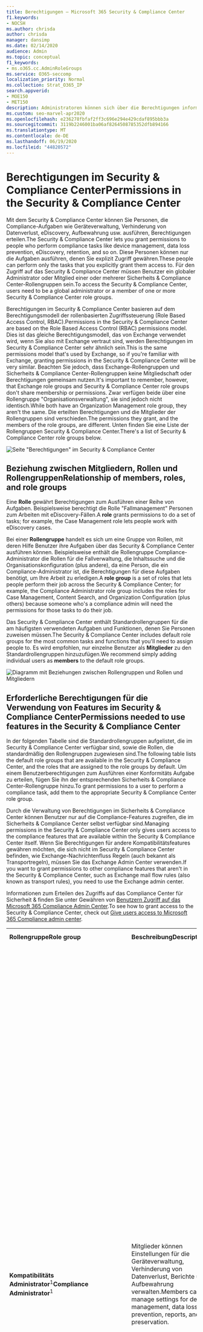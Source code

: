 ```yaml
---
title: Berechtigungen – Microsoft 365 Security & Compliance Center
f1.keywords:
- NOCSH
ms.author: chrisda
author: chrisda
manager: dansimp
ms.date: 02/14/2020
audience: Admin
ms.topic: conceptual
f1_keywords:
- ms.o365.cc.AdminRoleGroups
ms.service: O365-seccomp
localization_priority: Normal
ms.collection: Strat_O365_IP
search.appverid:
- MOE150
- MET150
description: Administratoren können sich über die Berechtigungen informieren, die im Microsoft 365 Security & Compliance Center zur Verfügung stehen.
ms.custom: seo-marvel-apr2020
ms.openlocfilehash: e236278fbfaf2ff3c696e294e429cdaf895bbb3a
ms.sourcegitcommit: 3119b2246001ba06af8264508785352dfb894166
ms.translationtype: MT
ms.contentlocale: de-DE
ms.lasthandoff: 06/19/2020
ms.locfileid: "44820572"
---
```

# <a name="permissions-in-the-security--compliance-center"></a><span data-ttu-id="a2c95-103">Berechtigungen im Security & Compliance Center</span><span class="sxs-lookup"><span data-stu-id="a2c95-103">Permissions in the Security & Compliance Center</span></span>

<span data-ttu-id="a2c95-104">Mit dem Security & Compliance Center können Sie Personen, die Compliance-Aufgaben wie Geräteverwaltung, Verhinderung von Datenverlust, eDiscovery, Aufbewahrung usw. ausführen, Berechtigungen erteilen.</span><span class="sxs-lookup"><span data-stu-id="a2c95-104">The Security & Compliance Center lets you grant permissions to people who perform compliance tasks like device management, data loss prevention, eDiscovery, retention, and so on.</span></span> <span data-ttu-id="a2c95-105">Diese Personen können nur die Aufgaben ausführen, denen Sie explizit Zugriff gewähren.</span><span class="sxs-lookup"><span data-stu-id="a2c95-105">These people can perform only the tasks that you explicitly grant them access to.</span></span> <span data-ttu-id="a2c95-106">Für den Zugriff auf das Security & Compliance Center müssen Benutzer ein globaler Administrator oder Mitglied einer oder mehrerer Sicherheits & Compliance Center-Rollengruppen sein.</span><span class="sxs-lookup"><span data-stu-id="a2c95-106">To access the Security & Compliance Center, users need to be a global administrator or a member of one or more Security & Compliance Center role groups.</span></span>

<span data-ttu-id="a2c95-107">Berechtigungen im Security & Compliance Center basieren auf dem Berechtigungsmodell der rollenbasierten Zugriffssteuerung (Role Based Access Control, RBAC).</span><span class="sxs-lookup"><span data-stu-id="a2c95-107">Permissions in the Security & Compliance Center are based on the Role Based Access Control (RBAC) permissions model.</span></span> <span data-ttu-id="a2c95-108">Dies ist das gleiche Berechtigungsmodell, das von Exchange verwendet wird, wenn Sie also mit Exchange vertraut sind, werden Berechtigungen im Security & Compliance Center sehr ähnlich sein.</span><span class="sxs-lookup"><span data-stu-id="a2c95-108">This is the same permissions model that's used by Exchange, so if you're familiar with Exchange, granting permissions in the Security & Compliance Center will be very similar.</span></span> <span data-ttu-id="a2c95-109">Beachten Sie jedoch, dass Exchange-Rollengruppen und Sicherheits & Compliance Center-Rollengruppen keine Mitgliedschaft oder Berechtigungen gemeinsam nutzen.</span><span class="sxs-lookup"><span data-stu-id="a2c95-109">It's important to remember, however, that Exchange role groups and Security & Compliance Center role groups don't share membership or permissions.</span></span> <span data-ttu-id="a2c95-110">Zwar verfügen beide über eine Rollengruppe "Organisationsverwaltung", sie sind jedoch nicht identisch.</span><span class="sxs-lookup"><span data-stu-id="a2c95-110">While both have an Organization Management role group, they aren't the same.</span></span> <span data-ttu-id="a2c95-111">Die erteilten Berechtigungen und die Mitglieder der Rollengruppen sind verschieden.</span><span class="sxs-lookup"><span data-stu-id="a2c95-111">The permissions they grant, and the members of the role groups, are different.</span></span> <span data-ttu-id="a2c95-112">Unten finden Sie eine Liste der Rollengruppen Security & Compliance Center.</span><span class="sxs-lookup"><span data-stu-id="a2c95-112">There's a list of Security & Compliance Center role groups below.</span></span>

![Seite "Berechtigungen" im Security & Compliance Center](../../media/992c20ca-e82e-497c-9c8d-6fab212deb80.png)

## <a name="relationship-of-members-roles-and-role-groups"></a><span data-ttu-id="a2c95-114">Beziehung zwischen Mitgliedern, Rollen und Rollengruppen</span><span class="sxs-lookup"><span data-stu-id="a2c95-114">Relationship of members, roles, and role groups</span></span>

<span data-ttu-id="a2c95-115">Eine **Rolle** gewährt Berechtigungen zum Ausführen einer Reihe von Aufgaben. Beispielsweise berechtigt die Rolle "Fallmanagement" Personen zum Arbeiten mit eDiscovery-Fällen.</span><span class="sxs-lookup"><span data-stu-id="a2c95-115">A **role** grants permissions to do a set of tasks; for example, the Case Management role lets people work with eDiscovery cases.</span></span>

<span data-ttu-id="a2c95-116">Bei einer **Rollengruppe** handelt es sich um eine Gruppe von Rollen, mit deren Hilfe Benutzer ihre Aufgaben über das Security & Compliance Center ausführen können. Beispielsweise enthält die Rollengruppe Compliance-Administrator die Rollen für die Fallverwaltung, die Inhaltssuche und die Organisationskonfiguration (plus andere), da eine Person, die ein Compliance-Administrator ist, die Berechtigungen für diese Aufgaben benötigt, um Ihre Arbeit zu erledigen.</span><span class="sxs-lookup"><span data-stu-id="a2c95-116">A **role group** is a set of roles that lets people perform their job across the Security & Compliance Center; for example, the Compliance Administrator role group includes the roles for Case Management, Content Search, and Organization Configuration (plus others) because someone who's a compliance admin will need the permissions for those tasks to do their job.</span></span>

<span data-ttu-id="a2c95-117">Das Security & Compliance Center enthält Standardrollengruppen für die am häufigsten verwendeten Aufgaben und Funktionen, denen Sie Personen zuweisen müssen.</span><span class="sxs-lookup"><span data-stu-id="a2c95-117">The Security & Compliance Center includes default role groups for the most common tasks and functions that you'll need to assign people to.</span></span> <span data-ttu-id="a2c95-118">Es wird empfohlen, nur einzelne Benutzer als **Mitglieder** zu den Standardrollengruppen hinzuzufügen.</span><span class="sxs-lookup"><span data-stu-id="a2c95-118">We recommend simply adding individual users as **members** to the default role groups.</span></span>

![Diagramm mit Beziehungen zwischen Rollengruppen und Rollen und Mitgliedern](../../media/2a16d200-968c-4755-98ec-f1862d58cb8b.png)

## <a name="permissions-needed-to-use-features-in-the-security--compliance-center"></a><span data-ttu-id="a2c95-120">Erforderliche Berechtigungen für die Verwendung von Features im Security & Compliance Center</span><span class="sxs-lookup"><span data-stu-id="a2c95-120">Permissions needed to use features in the Security & Compliance Center</span></span>

<span data-ttu-id="a2c95-121">In der folgenden Tabelle sind die Standardrollengruppen aufgelistet, die im Security & Compliance Center verfügbar sind, sowie die Rollen, die standardmäßig den Rollengruppen zugewiesen sind.</span><span class="sxs-lookup"><span data-stu-id="a2c95-121">The following table lists the default role groups that are available in the Security & Compliance Center, and the roles that are assigned to the role groups by default.</span></span> <span data-ttu-id="a2c95-122">Um einem Benutzerberechtigungen zum Ausführen einer Konformitäts Aufgabe zu erteilen, fügen Sie ihn der entsprechenden Sicherheits & Compliance Center-Rollengruppe hinzu.</span><span class="sxs-lookup"><span data-stu-id="a2c95-122">To grant permissions to a user to perform a compliance task, add them to the appropriate Security & Compliance Center role group.</span></span>

<span data-ttu-id="a2c95-123">Durch die Verwaltung von Berechtigungen im Sicherheits & Compliance Center können Benutzer nur auf die Compliance-Features zugreifen, die im Sicherheits & Compliance Center selbst verfügbar sind.</span><span class="sxs-lookup"><span data-stu-id="a2c95-123">Managing permissions in the Security & Compliance Center only gives users access to the compliance features that are available within the Security & Compliance Center itself.</span></span> <span data-ttu-id="a2c95-124">Wenn Sie Berechtigungen für andere Kompatibilitätsfeatures gewähren möchten, die sich nicht im Security & Compliance Center befinden, wie Exchange-Nachrichtenfluss Regeln (auch bekannt als Transportregeln), müssen Sie das Exchange Admin Center verwenden.</span><span class="sxs-lookup"><span data-stu-id="a2c95-124">If you want to grant permissions to other compliance features that aren't in the Security & Compliance Center, such as Exchange mail flow rules (also known as transport rules), you need to use the Exchange admin center.</span></span>

<span data-ttu-id="a2c95-125">Informationen zum Erteilen des Zugriffs auf das Compliance Center für Sicherheit & finden Sie unter Gewähren von [Benutzern Zugriff auf das Microsoft 365 Compliance Admin Center](grant-access-to-the-security-and-compliance-center.md).</span><span class="sxs-lookup"><span data-stu-id="a2c95-125">To see how to grant access to the Security & Compliance Center, check out [Give users access to Microsoft 365 Compliance admin center](grant-access-to-the-security-and-compliance-center.md).</span></span>

||||
|---|---|---|
|<span data-ttu-id="a2c95-126">**Rollengruppe**</span><span class="sxs-lookup"><span data-stu-id="a2c95-126">**Role group**</span></span>|<span data-ttu-id="a2c95-127">**Beschreibung**</span><span class="sxs-lookup"><span data-stu-id="a2c95-127">**Description**</span></span>|<span data-ttu-id="a2c95-128">**Zugewiesene Standardrollen**</span><span class="sxs-lookup"><span data-stu-id="a2c95-128">**Default roles assigned**</span></span>|
|<span data-ttu-id="a2c95-129">**Kompatibilitäts Administrator**<sup>1</sup></span><span class="sxs-lookup"><span data-stu-id="a2c95-129">**Compliance Administrator**<sup>1</sup></span></span>|<span data-ttu-id="a2c95-130">Mitglieder können Einstellungen für die Geräteverwaltung, Verhinderung von Datenverlust, Berichte und Aufbewahrung verwalten.</span><span class="sxs-lookup"><span data-stu-id="a2c95-130">Members can manage settings for device management, data loss prevention, reports, and preservation.</span></span>|<span data-ttu-id="a2c95-131">Fallverwaltung</span><span class="sxs-lookup"><span data-stu-id="a2c95-131">Case Management</span></span> <br/><br/> <span data-ttu-id="a2c95-132">Communication Compliance-Administrator</span><span class="sxs-lookup"><span data-stu-id="a2c95-132">Communication Compliance Admin</span></span> <br/><br/> <span data-ttu-id="a2c95-133">Kompatibilitätsanalyse für Kommunikation</span><span class="sxs-lookup"><span data-stu-id="a2c95-133">Communication Compliance Analysis</span></span> <br/><br/> <span data-ttu-id="a2c95-134">Kommunikation Compliance Case Management</span><span class="sxs-lookup"><span data-stu-id="a2c95-134">Communication Compliance Case Management</span></span> <br/><br/> <span data-ttu-id="a2c95-135">Untersuchung der Kommunikations Konformität</span><span class="sxs-lookup"><span data-stu-id="a2c95-135">Communication Compliance Investigation</span></span> <br/><br/> <span data-ttu-id="a2c95-136">Communication Compliance Viewer</span><span class="sxs-lookup"><span data-stu-id="a2c95-136">Communication Compliance Viewer</span></span> <br/><br/> <span data-ttu-id="a2c95-137">Feedback Anbieter für Datenklassifikation</span><span class="sxs-lookup"><span data-stu-id="a2c95-137">Data Classification Feedback Provider</span></span> <br/><br/> <span data-ttu-id="a2c95-138">Feedback Prüfer für die Datenklassifizierung</span><span class="sxs-lookup"><span data-stu-id="a2c95-138">Data Classification Feedback Reviewer</span></span> <br/><br/> <span data-ttu-id="a2c95-139">Daten Ermittlungsverwaltung</span><span class="sxs-lookup"><span data-stu-id="a2c95-139">Data Investigation Management</span></span> <br/><br/> <span data-ttu-id="a2c95-140">Complianceadministrator</span><span class="sxs-lookup"><span data-stu-id="a2c95-140">Compliance Administrator</span></span> <br/><br/> <span data-ttu-id="a2c95-141">Compliance-Suche</span><span class="sxs-lookup"><span data-stu-id="a2c95-141">Compliance Search</span></span> <br/><br/> <span data-ttu-id="a2c95-142">Geräteverwaltung</span><span class="sxs-lookup"><span data-stu-id="a2c95-142">Device Management</span></span> <br/><br/> <span data-ttu-id="a2c95-143">Dispositionsverwaltung</span><span class="sxs-lookup"><span data-stu-id="a2c95-143">Disposition Management</span></span> <br/><br/> <span data-ttu-id="a2c95-144">DLP-Konformitätsverwaltung</span><span class="sxs-lookup"><span data-stu-id="a2c95-144">DLP Compliance Management</span></span> <br/><br/> <span data-ttu-id="a2c95-145">Hold</span><span class="sxs-lookup"><span data-stu-id="a2c95-145">Hold</span></span> <br/><br/> <span data-ttu-id="a2c95-146">IB-Compliance-Management</span><span class="sxs-lookup"><span data-stu-id="a2c95-146">IB Compliance Management</span></span> <br/><br/> <span data-ttu-id="a2c95-147">Benachrichtigungen verwalten</span><span class="sxs-lookup"><span data-stu-id="a2c95-147">Manage Alerts</span></span> <br/><br/> <span data-ttu-id="a2c95-148">Organisationskonfiguration</span><span class="sxs-lookup"><span data-stu-id="a2c95-148">Organization Configuration</span></span> <br/><br/> <span data-ttu-id="a2c95-149">RecordManagement</span><span class="sxs-lookup"><span data-stu-id="a2c95-149">RecordManagement</span></span> <br/><br/> <span data-ttu-id="a2c95-150">Aufbewahrungsverwaltung</span><span class="sxs-lookup"><span data-stu-id="a2c95-150">Retention Management</span></span> <br/><br/> <span data-ttu-id="a2c95-151">Überwachungsprotokolle nur anzeigen</span><span class="sxs-lookup"><span data-stu-id="a2c95-151">View-Only Audit Logs</span></span> <br/><br/> <span data-ttu-id="a2c95-152">Geräteverwaltung mit Ansichts Schutz</span><span class="sxs-lookup"><span data-stu-id="a2c95-152">View-Only Device Management</span></span> <br/><br/> <span data-ttu-id="a2c95-153">DLP-Konformitätsverwaltung mit Ansichts Schutz</span><span class="sxs-lookup"><span data-stu-id="a2c95-153">View-Only DLP Compliance Management</span></span> <br/><br/> <span data-ttu-id="a2c95-154">Compliance-Management für die Anzeige von IB</span><span class="sxs-lookup"><span data-stu-id="a2c95-154">View-Only IB Compliance Management</span></span> <br/><br/> <span data-ttu-id="a2c95-155">Benachrichtigungen nur anzeigen verwalten</span><span class="sxs-lookup"><span data-stu-id="a2c95-155">View-Only Manage Alerts</span></span> <br/><br/> <span data-ttu-id="a2c95-156">Schreibgeschützte Empfänger</span><span class="sxs-lookup"><span data-stu-id="a2c95-156">View-Only Recipients</span></span> <br/><br/> <span data-ttu-id="a2c95-157">Datensatzverwaltung mit Ansichts Schutz</span><span class="sxs-lookup"><span data-stu-id="a2c95-157">View-Only Record Management</span></span> <br/><br/> <span data-ttu-id="a2c95-158">Aufbewahrungsverwaltung mit Ansichts Schutz</span><span class="sxs-lookup"><span data-stu-id="a2c95-158">View-Only Retention Management</span></span> <br/><br/> |
|<span data-ttu-id="a2c95-159">**Kompatibilitätsdaten Administrator**</span><span class="sxs-lookup"><span data-stu-id="a2c95-159">**Compliance Data Administrator**</span></span>|<span data-ttu-id="a2c95-160">Mitglieder können Einstellungen für die Geräteverwaltung, Datenschutz, Verhinderung von Datenverlust, Berichte und Aufbewahrung verwalten.</span><span class="sxs-lookup"><span data-stu-id="a2c95-160">Members can manage settings for device management, data protection, data loss prevention, reports, and preservation.</span></span>|<span data-ttu-id="a2c95-161">Complianceadministrator</span><span class="sxs-lookup"><span data-stu-id="a2c95-161">Compliance Administrator</span></span> <br/><br/> <span data-ttu-id="a2c95-162">Compliance-Suche</span><span class="sxs-lookup"><span data-stu-id="a2c95-162">Compliance Search</span></span> <br/><br/> <span data-ttu-id="a2c95-163">DLP-Konformitätsverwaltung</span><span class="sxs-lookup"><span data-stu-id="a2c95-163">DLP Compliance Management</span></span> <br/><br/> <span data-ttu-id="a2c95-164">Geräteverwaltung</span><span class="sxs-lookup"><span data-stu-id="a2c95-164">Device Management</span></span> <br/><br/> <span data-ttu-id="a2c95-165">Dispositionsverwaltung</span><span class="sxs-lookup"><span data-stu-id="a2c95-165">Disposition Management</span></span> <br/><br/> <span data-ttu-id="a2c95-166">IB-Compliance-Management</span><span class="sxs-lookup"><span data-stu-id="a2c95-166">IB Compliance Management</span></span> <br/><br/> <span data-ttu-id="a2c95-167">Benachrichtigungen verwalten</span><span class="sxs-lookup"><span data-stu-id="a2c95-167">Manage Alerts</span></span> <br/><br/> <span data-ttu-id="a2c95-168">Organisationskonfiguration</span><span class="sxs-lookup"><span data-stu-id="a2c95-168">Organization Configuration</span></span> <br/><br/> <span data-ttu-id="a2c95-169">RecordManagement</span><span class="sxs-lookup"><span data-stu-id="a2c95-169">RecordManagement</span></span> <br/><br/> <span data-ttu-id="a2c95-170">Aufbewahrungsverwaltung</span><span class="sxs-lookup"><span data-stu-id="a2c95-170">Retention Management</span></span> <br/><br/> <span data-ttu-id="a2c95-171">Vertraulichkeits Bezeichnung-Administrator</span><span class="sxs-lookup"><span data-stu-id="a2c95-171">Sensitivity Label Administrator</span></span> <br/><br/> <span data-ttu-id="a2c95-172">Überwachungsprotokolle nur anzeigen</span><span class="sxs-lookup"><span data-stu-id="a2c95-172">View-Only Audit Logs</span></span> <br/><br/> <span data-ttu-id="a2c95-173">DLP-Konformitätsverwaltung mit Ansichts Schutz</span><span class="sxs-lookup"><span data-stu-id="a2c95-173">View-Only DLP Compliance Management</span></span> <br/><br/> <span data-ttu-id="a2c95-174">Geräteverwaltung mit Ansichts Schutz</span><span class="sxs-lookup"><span data-stu-id="a2c95-174">View-Only Device Management</span></span> <br/><br/> <span data-ttu-id="a2c95-175">Compliance-Management für die Anzeige von IB</span><span class="sxs-lookup"><span data-stu-id="a2c95-175">View-Only IB Compliance Management</span></span> <br/><br/> <span data-ttu-id="a2c95-176">Benachrichtigungen nur anzeigen verwalten</span><span class="sxs-lookup"><span data-stu-id="a2c95-176">View-Only Manage Alerts</span></span> <br/><br/> <span data-ttu-id="a2c95-177">Schreibgeschützte Empfänger</span><span class="sxs-lookup"><span data-stu-id="a2c95-177">View-Only Recipients</span></span> <br/><br/> <span data-ttu-id="a2c95-178">Datensatzverwaltung mit Ansichts Schutz</span><span class="sxs-lookup"><span data-stu-id="a2c95-178">View-Only Record Management</span></span> <br/><br/> <span data-ttu-id="a2c95-179">Aufbewahrungsverwaltung mit Ansichts Schutz</span><span class="sxs-lookup"><span data-stu-id="a2c95-179">View-Only Retention Management</span></span>|
|<span data-ttu-id="a2c95-180">**Inhalts-Explorer-Inhaltsanzeige**</span><span class="sxs-lookup"><span data-stu-id="a2c95-180">**Content Explorer Content Viewer**</span></span>|<span data-ttu-id="a2c95-181">Zeigen Sie die Inhaltsdateien im Inhalts-Explorer an.</span><span class="sxs-lookup"><span data-stu-id="a2c95-181">View the contents files in Content explorer.</span></span>|<span data-ttu-id="a2c95-182">Daten Klassifizierungs-Inhaltsanzeige</span><span class="sxs-lookup"><span data-stu-id="a2c95-182">Data Classification Content Viewer</span></span>|
|<span data-ttu-id="a2c95-183">**Inhalts-Explorer-Listenanzeige**</span><span class="sxs-lookup"><span data-stu-id="a2c95-183">**Content Explorer List Viewer**</span></span>|<span data-ttu-id="a2c95-184">Zeigen Sie alle Elemente im Inhalts-Explorer nur im Listenformat an.</span><span class="sxs-lookup"><span data-stu-id="a2c95-184">View all items in Content explorer in list format only.</span></span>|<span data-ttu-id="a2c95-185">Listenanzeige für Datenklassifizierung</span><span class="sxs-lookup"><span data-stu-id="a2c95-185">Data Classification List Viewer</span></span>|
|<span data-ttu-id="a2c95-186">**Data Investigator**</span><span class="sxs-lookup"><span data-stu-id="a2c95-186">**Data Investigator**</span></span>|<span data-ttu-id="a2c95-187">Mitglieder können Suchvorgänge für Postfächer, SharePoint-Websites und OneDrive-Konten durchführen.</span><span class="sxs-lookup"><span data-stu-id="a2c95-187">Members can perform searches on mailboxes, SharePoint sites, and OneDrive accounts.</span></span>|<span data-ttu-id="a2c95-188">Kommunikation</span><span class="sxs-lookup"><span data-stu-id="a2c95-188">Communication</span></span> <br/><br/> <span data-ttu-id="a2c95-189">Compliance-Suche</span><span class="sxs-lookup"><span data-stu-id="a2c95-189">Compliance Search</span></span> <br/><br/> <span data-ttu-id="a2c95-190">Custodian</span><span class="sxs-lookup"><span data-stu-id="a2c95-190">Custodian</span></span> <br/><br/> <span data-ttu-id="a2c95-191">Daten Ermittlungsverwaltung</span><span class="sxs-lookup"><span data-stu-id="a2c95-191">Data Investigation Management</span></span> <br/><br/> <span data-ttu-id="a2c95-192">Exportieren</span><span class="sxs-lookup"><span data-stu-id="a2c95-192">Export</span></span><br/><br/> <span data-ttu-id="a2c95-193">Vorschau</span><span class="sxs-lookup"><span data-stu-id="a2c95-193">Preview</span></span> <br/><br/> <span data-ttu-id="a2c95-194">RMS-Entschlüsselung</span><span class="sxs-lookup"><span data-stu-id="a2c95-194">RMS Decrypt</span></span> <br/><br/> <span data-ttu-id="a2c95-195">Überprüfung</span><span class="sxs-lookup"><span data-stu-id="a2c95-195">Review</span></span><br/><br/> <span data-ttu-id="a2c95-196">Suchen und löschen</span><span class="sxs-lookup"><span data-stu-id="a2c95-196">Search And Purge</span></span>|
|<span data-ttu-id="a2c95-197">**eDiscovery-Manager**</span><span class="sxs-lookup"><span data-stu-id="a2c95-197">**eDiscovery Manager**</span></span>|<span data-ttu-id="a2c95-198">Mitglieder können Suchvorgänge durchführen und Postfächer, SharePoint Online-Websites und OneDrive for Business-Orte im In-Situ-Speicher platzieren.</span><span class="sxs-lookup"><span data-stu-id="a2c95-198">Members can perform searches and place holds on mailboxes, SharePoint Online sites, and OneDrive for Business locations.</span></span> <span data-ttu-id="a2c95-199">Mitglieder können auch eDiscovery-Fälle erstellen und verwalten, Mitglieder zu einem Fall hinzufügen und entfernen, Inhalts Suchvorgänge für einen Fall erstellen und bearbeiten sowie auf Falldaten in Advanced eDiscovery zugreifen.</span><span class="sxs-lookup"><span data-stu-id="a2c95-199">Members can also create and manage eDiscovery cases, add and remove members to a case, create and edit Content Searches associated with a case, and access case data in Advanced eDiscovery.</span></span> <br/><br/> <span data-ttu-id="a2c95-200">Ein eDiscovery-Administrator ist Mitglied der Rollengruppe "eDiscovery-Manager", der zusätzliche Berechtigungen zugewiesen wurden.</span><span class="sxs-lookup"><span data-stu-id="a2c95-200">An eDiscovery Administrator is a member of the eDiscovery Manager role group who has been assigned additional permissions.</span></span> <span data-ttu-id="a2c95-201">Zusätzlich zu den Aufgaben, die ein eDiscovery-Manager ausführen kann, kann ein eDiscovery-Administrator Folgendes tun:</span><span class="sxs-lookup"><span data-stu-id="a2c95-201">In addition to the tasks that an eDiscovery Manager can perform, an eDiscovery Administrator can:</span></span> <br/><span data-ttu-id="a2c95-202">\* Alle eDiscovery-Fälle in der Organisation anzeigen.</span><span class="sxs-lookup"><span data-stu-id="a2c95-202">\* View all eDiscovery cases in the organization.</span></span> <br/><span data-ttu-id="a2c95-203">\* Verwalten Sie alle eDiscovery-Fälle, nachdem Sie sich selbst als Mitglied der Anfrage hinzugefügt haben.</span><span class="sxs-lookup"><span data-stu-id="a2c95-203">\* Manage any eDiscovery case after they add themselves as a member of the case.</span></span> <br/><br/> <span data-ttu-id="a2c95-204">Der Hauptunterschied zwischen einem eDiscovery-Manager und einem eDiscovery-Administrator besteht darin, dass ein eDiscovery-Administrator auf alle Fälle zugreifen kann, die auf der Seite **eDiscovery-Fälle** im Security & Compliance Center aufgeführt sind.</span><span class="sxs-lookup"><span data-stu-id="a2c95-204">The primary difference between an eDiscovery Manager and an eDiscovery Administrator is that an eDiscovery Administrator can access all cases that are listed on the **eDiscovery cases** page in the Security & Compliance Center.</span></span> <span data-ttu-id="a2c95-205">Ein eDiscovery-Manager kann nur auf die von Ihnen erstellten Fälle oder auf Fälle, in denen Sie Mitglied sind, zugreifen.</span><span class="sxs-lookup"><span data-stu-id="a2c95-205">An eDiscovery manager can only access the cases they created or cases they are a member of.</span></span> <span data-ttu-id="a2c95-206">Weitere Informationen zum Erstellen eines eDiscovery-Administrators für einen Benutzer finden Sie unter [Zuweisen von eDiscovery-Berechtigungen im Security & Compliance Center](../../compliance/assign-ediscovery-permissions.md).</span><span class="sxs-lookup"><span data-stu-id="a2c95-206">For more information about making a user an eDiscovery Administrator, see [Assign eDiscovery permissions in the Security & Compliance Center](../../compliance/assign-ediscovery-permissions.md).</span></span>|<span data-ttu-id="a2c95-207">Fallverwaltung</span><span class="sxs-lookup"><span data-stu-id="a2c95-207">Case Management</span></span> <br/><br/> <span data-ttu-id="a2c95-208">Kommunikation</span><span class="sxs-lookup"><span data-stu-id="a2c95-208">Communication</span></span> <br/><br/> <span data-ttu-id="a2c95-209">Compliance-Suche</span><span class="sxs-lookup"><span data-stu-id="a2c95-209">Compliance Search</span></span> <br/><br/> <span data-ttu-id="a2c95-210">Custodian</span><span class="sxs-lookup"><span data-stu-id="a2c95-210">Custodian</span></span> <br/><br/> <span data-ttu-id="a2c95-211">Exportieren</span><span class="sxs-lookup"><span data-stu-id="a2c95-211">Export</span></span> <br/><br/> <span data-ttu-id="a2c95-212">Hold</span><span class="sxs-lookup"><span data-stu-id="a2c95-212">Hold</span></span> <br/><br/> <span data-ttu-id="a2c95-213">Vorschau</span><span class="sxs-lookup"><span data-stu-id="a2c95-213">Preview</span></span> <br/><br/> <span data-ttu-id="a2c95-214">RMS-Entschlüsselung</span><span class="sxs-lookup"><span data-stu-id="a2c95-214">RMS Decrypt</span></span> <br/><br/> <span data-ttu-id="a2c95-215">Überprüfung</span><span class="sxs-lookup"><span data-stu-id="a2c95-215">Review</span></span>|
|<span data-ttu-id="a2c95-216">**Globaler Leser**</span><span class="sxs-lookup"><span data-stu-id="a2c95-216">**Global Reader**</span></span>|<span data-ttu-id="a2c95-217">Mitglieder verfügen über schreibgeschützten Zugriff auf Berichte, Warnungen und können alle Konfigurationen und Einstellungen anzeigen.</span><span class="sxs-lookup"><span data-stu-id="a2c95-217">Members have read-only access to reports, alerts, and can see all the configuration and settings.</span></span><br/><br/> <span data-ttu-id="a2c95-218">Der Hauptunterschied zwischen dem globalen Leser und dem Sicherheits Leser besteht darin, dass ein globaler Leser auf die **Konfiguration und die Einstellungen**zugreifen kann.</span><span class="sxs-lookup"><span data-stu-id="a2c95-218">The primary difference between Global Reader and Security Reader is that an Global Reader can access **configuration and settings**.</span></span>|<span data-ttu-id="a2c95-219">Sicherheitsleseberechtigter</span><span class="sxs-lookup"><span data-stu-id="a2c95-219">Security Reader</span></span> <br/><br/> <span data-ttu-id="a2c95-220">Empfindlichkeits Beschriftungs Leser</span><span class="sxs-lookup"><span data-stu-id="a2c95-220">Sensitivity Label Reader</span></span> <br/><br/> <span data-ttu-id="a2c95-221">Service Assurance-Ansicht</span><span class="sxs-lookup"><span data-stu-id="a2c95-221">Service Assurance View</span></span> <br/><br/> <span data-ttu-id="a2c95-222">Überwachungsprotokolle nur anzeigen</span><span class="sxs-lookup"><span data-stu-id="a2c95-222">View-Only Audit Logs</span></span> <br/><br/> <span data-ttu-id="a2c95-223">DLP-Konformitätsverwaltung mit Ansichts Schutz</span><span class="sxs-lookup"><span data-stu-id="a2c95-223">View-Only DLP Compliance Management</span></span> <br/><br/> <span data-ttu-id="a2c95-224">Geräteverwaltung mit Ansichts Schutz</span><span class="sxs-lookup"><span data-stu-id="a2c95-224">View-Only Device Management</span></span> <br/><br/> <span data-ttu-id="a2c95-225">Compliance-Management für die Anzeige von IB</span><span class="sxs-lookup"><span data-stu-id="a2c95-225">View-Only IB Compliance Management</span></span> <br/><br/> <span data-ttu-id="a2c95-226">Benachrichtigungen nur anzeigen verwalten</span><span class="sxs-lookup"><span data-stu-id="a2c95-226">View-Only Manage Alerts</span></span> <br/><br/> <span data-ttu-id="a2c95-227">Schreibgeschützte Empfänger</span><span class="sxs-lookup"><span data-stu-id="a2c95-227">View-Only Recipients</span></span> <br/><br/> <span data-ttu-id="a2c95-228">Datensatzverwaltung mit Ansichts Schutz</span><span class="sxs-lookup"><span data-stu-id="a2c95-228">View-Only Record Management</span></span> <br/><br/> <span data-ttu-id="a2c95-229">Aufbewahrungsverwaltung mit Ansichts Schutz</span><span class="sxs-lookup"><span data-stu-id="a2c95-229">View-Only Retention Management</span></span>|
|<span data-ttu-id="a2c95-230">**Insider Risiko Management**</span><span class="sxs-lookup"><span data-stu-id="a2c95-230">**Insider Risk Management**</span></span>|<span data-ttu-id="a2c95-231">Verwenden Sie diese Rollengruppe zum Verwalten des Risikomanagements für Ihr Unternehmen in einer einzigen Gruppe.</span><span class="sxs-lookup"><span data-stu-id="a2c95-231">Use this role group to manage insider risk management for your organization in a single group.</span></span> <span data-ttu-id="a2c95-232">Wenn Sie alle Benutzerkonten für designierte Administratoren, Analytiker und Prüfer hinzufügen, können Sie Berechtigungen für das Insider-Risikomanagement in einer einzigen Gruppe konfigurieren.</span><span class="sxs-lookup"><span data-stu-id="a2c95-232">By adding all user accounts for designated administrators, analysts, and investigators, you can configure insider risk management permissions in a single group.</span></span> <span data-ttu-id="a2c95-233">Diese Rollengruppe enthält alle Berechtigungsrollen für Insider-Risikomanagement.</span><span class="sxs-lookup"><span data-stu-id="a2c95-233">This role group contains all the insider risk management permission roles.</span></span> <span data-ttu-id="a2c95-234">Dies ist die einfachste Möglichkeit, den Einstieg in das Insider-Risikomanagement schnell zu finden und eignet sich gut für Unternehmen, die keine separaten Berechtigungen benötigen, die für getrennte Benutzergruppen definiert sind.</span><span class="sxs-lookup"><span data-stu-id="a2c95-234">This is the easiest way to quickly get started with insider risk management and is a good fit for organizations that do not need separate permissions defined for separate groups of users.</span></span>|<span data-ttu-id="a2c95-235">Fallverwaltung</span><span class="sxs-lookup"><span data-stu-id="a2c95-235">Case Management</span></span> <br/><br/> <span data-ttu-id="a2c95-236">Insider Risk Management-Administrator</span><span class="sxs-lookup"><span data-stu-id="a2c95-236">Insider Risk Management Admin</span></span> <br/><br/> <span data-ttu-id="a2c95-237">Analyse des Insider Risikomanagements</span><span class="sxs-lookup"><span data-stu-id="a2c95-237">Insider Risk Management Analysis</span></span> <br/><br/> <span data-ttu-id="a2c95-238">Untersuchung des Insider Risikomanagements</span><span class="sxs-lookup"><span data-stu-id="a2c95-238">Insider Risk Management Investigation</span></span> <br/><br/> <span data-ttu-id="a2c95-239">Insider Risk Management-temporärer Beitrag</span><span class="sxs-lookup"><span data-stu-id="a2c95-239">Insider Risk Management Temporary contribution</span></span>|
|<span data-ttu-id="a2c95-240">**Insider Risk Management-Administratoren**</span><span class="sxs-lookup"><span data-stu-id="a2c95-240">**Insider Risk Management Admins**</span></span>|<span data-ttu-id="a2c95-241">Verwenden Sie diese Rollengruppe, um zunächst das Insider Risikomanagement zu konfigurieren und später Insider Risiko Administratoren in eine definierte Gruppe zu unter trennen.</span><span class="sxs-lookup"><span data-stu-id="a2c95-241">Use this role group to initially configure insider risk management and later to segregate insider risk administrators into a defined group.</span></span> <span data-ttu-id="a2c95-242">Benutzer in dieser Rollengruppe können Verwaltungsrichtlinien, globale Einstellungen und Rollengruppenzuweisungen für Insiderrisiken erstellen, lesen, aktualisieren und löschen.</span><span class="sxs-lookup"><span data-stu-id="a2c95-242">Users in this role group can create, read, update, and delete insider risk management policies, global settings, and role group assignments.</span></span>|<span data-ttu-id="a2c95-243">Fallverwaltung</span><span class="sxs-lookup"><span data-stu-id="a2c95-243">Case Management</span></span> <br/><br/> <span data-ttu-id="a2c95-244">Insider Risk Management-Administrator</span><span class="sxs-lookup"><span data-stu-id="a2c95-244">Insider Risk Management Admin</span></span>|
|<span data-ttu-id="a2c95-245">**Insider Risk Management Analysten**</span><span class="sxs-lookup"><span data-stu-id="a2c95-245">**Insider Risk Management Analysts**</span></span>|<span data-ttu-id="a2c95-246">Verwenden Sie diese Gruppe, um Benutzern Berechtigungen zuzuweisen, die als Analysten im Falle eines Insiderrisikos fungieren.</span><span class="sxs-lookup"><span data-stu-id="a2c95-246">Use this group to assign permissions to users that will act as insider risk case analysts.</span></span> <span data-ttu-id="a2c95-247">Benutzer in dieser Rollengruppe können auf alle Warnungs-, Falll- und Benachrichtigungsvorlagen für Insiderrisiken zugreifen.</span><span class="sxs-lookup"><span data-stu-id="a2c95-247">Users in this role group can access all insider risk management alerts, cases, and notices templates.</span></span> <span data-ttu-id="a2c95-248">Sie könne nicht auf den Inhalts-Explorer für Insider-Risiken zugreifen.</span><span class="sxs-lookup"><span data-stu-id="a2c95-248">They cannot access the insider risk Content Explorer.</span></span>|<span data-ttu-id="a2c95-249">Fallverwaltung</span><span class="sxs-lookup"><span data-stu-id="a2c95-249">Case Management</span></span> <br/><br/> <span data-ttu-id="a2c95-250">Analyse des Insider Risikomanagements</span><span class="sxs-lookup"><span data-stu-id="a2c95-250">Insider Risk Management Analysis</span></span>|
|<span data-ttu-id="a2c95-251">**Insider Risk Management Investigators**</span><span class="sxs-lookup"><span data-stu-id="a2c95-251">**Insider Risk Management Investigators**</span></span>|<span data-ttu-id="a2c95-252">Verwenden Sie diese Gruppe, um Benutzern Berechtigungen zuzuweisen, die als Datenprüfer für Insiderrisiken fungieren.</span><span class="sxs-lookup"><span data-stu-id="a2c95-252">Use this group to assign permissions to users that will act as insider risk data investigators.</span></span> <span data-ttu-id="a2c95-253">Benutzer in dieser Rollengruppe können auf alle Warnungs-, Falll- und Benachrichtigungsvorlagen für Insiderrisiken sowie auf den Inhalts-Explorer für alle Fälle zugreifen.</span><span class="sxs-lookup"><span data-stu-id="a2c95-253">Users in this role group can access all insider risk management alerts, cases, notices templates, and the Content Explorer for all cases.</span></span>|<span data-ttu-id="a2c95-254">Fallverwaltung</span><span class="sxs-lookup"><span data-stu-id="a2c95-254">Case Management</span></span> <br/><br/> <span data-ttu-id="a2c95-255">Untersuchung des Insider Risikomanagements</span><span class="sxs-lookup"><span data-stu-id="a2c95-255">Insider Risk Management Investigation</span></span>|
|<span data-ttu-id="a2c95-256">**IRM-Mitwirkende**</span><span class="sxs-lookup"><span data-stu-id="a2c95-256">**IRM Contributors**</span></span>|<span data-ttu-id="a2c95-257">Diese Rollengruppe ist sichtbar, wird aber nur von Hintergrunddiensten verwendet.</span><span class="sxs-lookup"><span data-stu-id="a2c95-257">This role group is visible, but is used by background services only.</span></span>|<span data-ttu-id="a2c95-258">Insider Risk Management-temporärer Beitrag</span><span class="sxs-lookup"><span data-stu-id="a2c95-258">Insider Risk Management Temporary contribution</span></span>|
|<span data-ttu-id="a2c95-259">**Nachrichtenfluss-Administrator**</span><span class="sxs-lookup"><span data-stu-id="a2c95-259">**MailFlow Administrator**</span></span>|<span data-ttu-id="a2c95-260">Mitglieder können den Nachrichtenfluss Einblicke und Berichte im Security & Compliance Center überwachen und anzeigen.</span><span class="sxs-lookup"><span data-stu-id="a2c95-260">Members can monitor and view mail flow insights and reports in the Security & Compliance Center.</span></span> <span data-ttu-id="a2c95-261">Globale Administratoren können gewöhnliche Benutzer zu dieser Gruppe hinzufügen, aber wenn der Benutzer kein Mitglied der Exchange-Administratorgruppe ist, hat der Benutzer keinen Zugriff auf Aufgaben im Zusammenhang mit der Exchange-Verwaltungsaufgabe.</span><span class="sxs-lookup"><span data-stu-id="a2c95-261">Global admins can add ordinary users to this group, but, if the user isn't a member of the Exchange Admin group, the user will not have access to Exchange admin-related tasks.</span></span>|<span data-ttu-id="a2c95-262">Schreibgeschützte Empfänger</span><span class="sxs-lookup"><span data-stu-id="a2c95-262">View-Only Recipients</span></span>|
|<span data-ttu-id="a2c95-263">**Organisationsverwaltung**<sup>1</sup></span><span class="sxs-lookup"><span data-stu-id="a2c95-263">**Organization Management**<sup>1</sup></span></span>|<span data-ttu-id="a2c95-264">Mitglieder können Berechtigungen für den Zugriff auf Features im Security & Compliance Center Steuern und außerdem Einstellungen für die Geräteverwaltung, Verhinderung von Datenverlust, Berichte und Aufbewahrung verwalten.</span><span class="sxs-lookup"><span data-stu-id="a2c95-264">Members can control permissions for accessing features in the Security & Compliance Center, and also manage settings for device management, data loss prevention, reports, and preservation.</span></span> <br/><br/> <span data-ttu-id="a2c95-265">Beachten Sie, dass der Benutzer ein Exchange-Administrator sein muss, damit ein Benutzer, der kein globaler Administrator ist, die Liste der Geräte anzeigen kann, die von MDM für Microsoft 365 verwaltet werden, und Aktionen auf diesen Geräten durchführen, beispielsweise wenn ein Gerät von MDM für Microsoft 365 zurückgezogen wird.</span><span class="sxs-lookup"><span data-stu-id="a2c95-265">Note that in order for a user who is not a global administrator to see the list of devices managed by MDM for Microsoft 365 and perform actions on these devices, such as retiring a device from MDM for Microsoft 365, the user must be an Exchange administrator.</span></span> <br/><br/> <span data-ttu-id="a2c95-266">Globale Administratoren werden automatisch als Mitglieder dieser Rollengruppe hinzugefügt.</span><span class="sxs-lookup"><span data-stu-id="a2c95-266">Global admins are automatically added as members of this role group.</span></span>|<span data-ttu-id="a2c95-267">Überwachungsprotokolle</span><span class="sxs-lookup"><span data-stu-id="a2c95-267">Audit Logs</span></span> <br/><br/> <span data-ttu-id="a2c95-268">Fallverwaltung</span><span class="sxs-lookup"><span data-stu-id="a2c95-268">Case Management</span></span> <br/><br/> <span data-ttu-id="a2c95-269">Complianceadministrator</span><span class="sxs-lookup"><span data-stu-id="a2c95-269">Compliance Administrator</span></span> <br/><br/> <span data-ttu-id="a2c95-270">Compliance-Suche</span><span class="sxs-lookup"><span data-stu-id="a2c95-270">Compliance Search</span></span> <br/><br/> <span data-ttu-id="a2c95-271">Geräteverwaltung</span><span class="sxs-lookup"><span data-stu-id="a2c95-271">Device Management</span></span> <br/><br/> <span data-ttu-id="a2c95-272">DLP-Konformitätsverwaltung</span><span class="sxs-lookup"><span data-stu-id="a2c95-272">DLP Compliance Management</span></span> <br/><br/> <span data-ttu-id="a2c95-273">Hold</span><span class="sxs-lookup"><span data-stu-id="a2c95-273">Hold</span></span> <br/><br/> <span data-ttu-id="a2c95-274">IB-Compliance-Management</span><span class="sxs-lookup"><span data-stu-id="a2c95-274">IB Compliance Management</span></span> <br/><br/> <span data-ttu-id="a2c95-275">Benachrichtigungen verwalten</span><span class="sxs-lookup"><span data-stu-id="a2c95-275">Manage Alerts</span></span> <br/><br/> <span data-ttu-id="a2c95-276">Organisationskonfiguration</span><span class="sxs-lookup"><span data-stu-id="a2c95-276">Organization Configuration</span></span> <br/><br/> <span data-ttu-id="a2c95-277">Quarantäne</span><span class="sxs-lookup"><span data-stu-id="a2c95-277">Quarantine</span></span> <br/><br/> <span data-ttu-id="a2c95-278">RecordManagement</span><span class="sxs-lookup"><span data-stu-id="a2c95-278">RecordManagement</span></span> <br/><br/> <span data-ttu-id="a2c95-279">Aufbewahrungsverwaltung</span><span class="sxs-lookup"><span data-stu-id="a2c95-279">Retention Management</span></span> <br/><br/> <span data-ttu-id="a2c95-280">Rollenverwaltung</span><span class="sxs-lookup"><span data-stu-id="a2c95-280">Role Management</span></span> <br/><br/> <span data-ttu-id="a2c95-281">Suchen und löschen</span><span class="sxs-lookup"><span data-stu-id="a2c95-281">Search And Purge</span></span> <br/><br/> <span data-ttu-id="a2c95-282">Sicherheitsadministrator</span><span class="sxs-lookup"><span data-stu-id="a2c95-282">Security Administrator</span></span> <br/><br/> <span data-ttu-id="a2c95-283">Sicherheitsleseberechtigter</span><span class="sxs-lookup"><span data-stu-id="a2c95-283">Security Reader</span></span> <br/><br/> <span data-ttu-id="a2c95-284">Vertraulichkeits Bezeichnung-Administrator</span><span class="sxs-lookup"><span data-stu-id="a2c95-284">Sensitivity Label Administrator</span></span> <br/><br/> <span data-ttu-id="a2c95-285">Empfindlichkeits Beschriftungs Leser</span><span class="sxs-lookup"><span data-stu-id="a2c95-285">Sensitivity Label Reader</span></span> <br/><br/> <span data-ttu-id="a2c95-286">Service Assurance-Ansicht</span><span class="sxs-lookup"><span data-stu-id="a2c95-286">Service Assurance View</span></span> <br/><br/> <span data-ttu-id="a2c95-287">Überwachungsprotokolle nur anzeigen</span><span class="sxs-lookup"><span data-stu-id="a2c95-287">View-Only Audit Logs</span></span> <br/><br/> <span data-ttu-id="a2c95-288">DLP-Konformitätsverwaltung mit Ansichts Schutz</span><span class="sxs-lookup"><span data-stu-id="a2c95-288">View-Only DLP Compliance Management</span></span> <br/><br/> <span data-ttu-id="a2c95-289">Geräteverwaltung mit Ansichts Schutz</span><span class="sxs-lookup"><span data-stu-id="a2c95-289">View-Only Device Management</span></span> <br/><br/> <span data-ttu-id="a2c95-290">Compliance-Management für die Anzeige von IB</span><span class="sxs-lookup"><span data-stu-id="a2c95-290">View-Only IB Compliance Management</span></span> <br/><br/> <span data-ttu-id="a2c95-291">Benachrichtigungen nur anzeigen verwalten</span><span class="sxs-lookup"><span data-stu-id="a2c95-291">View-Only Manage Alerts</span></span> <br/><br/> <span data-ttu-id="a2c95-292">Schreibgeschützte Empfänger</span><span class="sxs-lookup"><span data-stu-id="a2c95-292">View-Only Recipients</span></span> <br/><br/> <span data-ttu-id="a2c95-293">Datensatzverwaltung mit Ansichts Schutz</span><span class="sxs-lookup"><span data-stu-id="a2c95-293">View-Only Record Management</span></span> <br/><br/> <span data-ttu-id="a2c95-294">Aufbewahrungsverwaltung mit Ansichts Schutz</span><span class="sxs-lookup"><span data-stu-id="a2c95-294">View-Only Retention Management</span></span>|
|<span data-ttu-id="a2c95-295">**Quarantäne Administrator**</span><span class="sxs-lookup"><span data-stu-id="a2c95-295">**Quarantine Administrator**</span></span>|<span data-ttu-id="a2c95-296">Mitglieder können auf Alle Quarantäneaktionen zugreifen.</span><span class="sxs-lookup"><span data-stu-id="a2c95-296">Members can access all Quarantine actions.</span></span> <span data-ttu-id="a2c95-297">Weitere Informationen finden Sie unter [Verwalten von isolierten Nachrichten und Dateien als Administrator in OEOP](manage-quarantined-messages-and-files.md)</span><span class="sxs-lookup"><span data-stu-id="a2c95-297">For more information, see [Manage quarantined messages and files as an admin in OEOP](manage-quarantined-messages-and-files.md)</span></span>|<span data-ttu-id="a2c95-298">Quarantäne</span><span class="sxs-lookup"><span data-stu-id="a2c95-298">Quarantine</span></span>|
|<span data-ttu-id="a2c95-299">**Datensatzverwaltung**</span><span class="sxs-lookup"><span data-stu-id="a2c95-299">**Records Management**</span></span>|<span data-ttu-id="a2c95-300">Mitglieder können Datensatzinhalte verwalten und freigeben.</span><span class="sxs-lookup"><span data-stu-id="a2c95-300">Members can manage and dispose record content.</span></span>|<span data-ttu-id="a2c95-301">RecordManagement</span><span class="sxs-lookup"><span data-stu-id="a2c95-301">RecordManagement</span></span>|
|<span data-ttu-id="a2c95-302">**Reviewer**</span><span class="sxs-lookup"><span data-stu-id="a2c95-302">**Reviewer**</span></span>|<span data-ttu-id="a2c95-303">Mitglieder können die Liste der Fälle nur auf der Seite eDiscovery-Fälle im Security & Compliance Center anzeigen.</span><span class="sxs-lookup"><span data-stu-id="a2c95-303">Members can only view the list of cases on the eDiscovery cases page in the Security & Compliance Center.</span></span> <span data-ttu-id="a2c95-304">Sie können keine eDiscovery-Fälle erstellen, öffnen oder verwalten.</span><span class="sxs-lookup"><span data-stu-id="a2c95-304">They can't create, open, or manage an eDiscovery case.</span></span> <span data-ttu-id="a2c95-305">Der primäre Zweck dieser Rollengruppe besteht darin, Mitgliedern das Anzeigen und Zugreifen auf Falldaten in [Advanced eDiscovery (Classic)](../../compliance/office-365-advanced-ediscovery.md) (auch bekannt als *Advanced eDiscovery v1*) zu gestatten.</span><span class="sxs-lookup"><span data-stu-id="a2c95-305">The primary purpose of this role group is to allow members to view and access case data in [Advanced eDiscovery (classic)](../../compliance/office-365-advanced-ediscovery.md) (also known as *Advanced eDiscovery v1*).</span></span> <br/><br/> <span data-ttu-id="a2c95-306">Diese Rollengruppe verfügt über die restriktivsten Berechtigungen in Bezug auf eDiscovery.</span><span class="sxs-lookup"><span data-stu-id="a2c95-306">This role group has the most restrictive eDiscovery-related permissions.</span></span><br/><br/><span data-ttu-id="a2c95-307">**Hinweis:** Zu diesem Zeitpunkt können Benutzer, die Mitglied der Rollengruppe Prüfer sind, nicht auf Daten in [Advanced eDiscovery in Microsoft 365](../../compliance/overview-ediscovery-20.md) (auch bekannt als *Advanced eDiscovery v2*) zugreifen.</span><span class="sxs-lookup"><span data-stu-id="a2c95-307">**Note:** At this time, users who are a member of the Reviewer role group can't access data in [Advanced eDiscovery in Microsoft 365](../../compliance/overview-ediscovery-20.md) (also known as *Advanced eDiscovery v2*).</span></span> <span data-ttu-id="a2c95-308">Wenn Sie einem Fall in Advanced eDiscovery v2 Mitglieder hinzufügen möchten, damit Sie die Falldaten überprüfen können, muss ein Benutzer Mitglied der Rollengruppe "eDiscovery-Manager" sein.</span><span class="sxs-lookup"><span data-stu-id="a2c95-308">To add members to a case in Advanced eDiscovery v2 so that they can review case data, a user must be a member of the eDiscovery Manager role group.</span></span>|<span data-ttu-id="a2c95-309">Überprüfung</span><span class="sxs-lookup"><span data-stu-id="a2c95-309">Review</span></span>|
|<span data-ttu-id="a2c95-310">**Sicherheits Administrator**</span><span class="sxs-lookup"><span data-stu-id="a2c95-310">**Security Administrator**</span></span>|<span data-ttu-id="a2c95-311">Mitglieder dieser Rollengruppe können dienstübergreifende Administratoren, aber auch externe Partnergruppen und Microsoft-Support umfassen.</span><span class="sxs-lookup"><span data-stu-id="a2c95-311">Members of this role group may include cross-service administrators, as well as external partner groups and Microsoft Support.</span></span> <span data-ttu-id="a2c95-312">Standardmäßig ist dieser Gruppe möglicherweise keine Rolle zugewiesen.</span><span class="sxs-lookup"><span data-stu-id="a2c95-312">By default, this group may not be assigned any roles.</span></span> <span data-ttu-id="a2c95-313">Sie wird jedoch Mitglied der Rolle "Sicherheitsadministratoren" in Azure Active Directory und erbt die Funktionen dieser Rolle.</span><span class="sxs-lookup"><span data-stu-id="a2c95-313">However, it will be a member of the Security Administrators role in Azure Active Directory and will inherit the capabilities of that role.</span></span> <span data-ttu-id="a2c95-314">Um Berechtigungen zentral zu verwalten, nehmen Sie Änderungen an dieser Rolle im Azure Active Directory Admin Center vor.</span><span class="sxs-lookup"><span data-stu-id="a2c95-314">To manage permissions centrally, make changes to this role in the Azure Active Directory admin center.</span></span> <span data-ttu-id="a2c95-315">Weitere Informationen finden Sie unter [Administrator Rollen Berechtigungen in Azure Active Directory](https://docs.microsoft.com/azure/active-directory/users-groups-roles/directory-assign-admin-roles).</span><span class="sxs-lookup"><span data-stu-id="a2c95-315">For more information, see [Administrator role permissions in Azure Active Directory](https://docs.microsoft.com/azure/active-directory/users-groups-roles/directory-assign-admin-roles).</span></span> <br/><br/> <span data-ttu-id="a2c95-316">Wenn Sie diese Rollengruppe im Security & Compliance Center bearbeiten, gelten diese Änderungen nur für die Sicherheits & Compliance Center und nicht für andere Dienste, während Änderungen, die im Azure Active Directory Admin Center vorgenommen werden, alle Dienste betreffen.</span><span class="sxs-lookup"><span data-stu-id="a2c95-316">If you edit this role group in the Security & Compliance Center, those changes apply only to the Security & Compliance Center and not any other services, whereas changes made in the Azure Active Directory admin center affect all services.</span></span> <br/><br/> <span data-ttu-id="a2c95-317">Alle schreibgeschützten Berechtigungen der Sicherheits Leserrolle sowie eine Reihe zusätzlicher Administratorberechtigungen für dieselben Dienste: Azure Information Protection, Identity Protection Center, privilegierte Identitätsverwaltung, Überwachung des Microsoft 365-Dienststatus und Sicherheits & Compliance Center.</span><span class="sxs-lookup"><span data-stu-id="a2c95-317">All of the read-only permissions of the Security reader role, plus a number of additional administrative permissions for the same services: Azure Information Protection, Identity Protection Center, Privileged Identity Management, Monitor Microsoft 365 Service Health, and Security & Compliance Center.</span></span>|<span data-ttu-id="a2c95-318">Überwachungsprotokolle</span><span class="sxs-lookup"><span data-stu-id="a2c95-318">Audit Logs</span></span> <br/><br/> <span data-ttu-id="a2c95-319">DLP-Konformitätsverwaltung</span><span class="sxs-lookup"><span data-stu-id="a2c95-319">DLP Compliance Management</span></span> <br/><br/> <span data-ttu-id="a2c95-320">Geräteverwaltung</span><span class="sxs-lookup"><span data-stu-id="a2c95-320">Device Management</span></span> <br/><br/> <span data-ttu-id="a2c95-321">IB-Compliance-Management</span><span class="sxs-lookup"><span data-stu-id="a2c95-321">IB Compliance Management</span></span> <br/><br/> <span data-ttu-id="a2c95-322">Benachrichtigungen verwalten</span><span class="sxs-lookup"><span data-stu-id="a2c95-322">Manage Alerts</span></span> <br/><br/> <span data-ttu-id="a2c95-323">Quarantäne</span><span class="sxs-lookup"><span data-stu-id="a2c95-323">Quarantine</span></span> <br/><br/> <span data-ttu-id="a2c95-324">Sicherheitsadministrator</span><span class="sxs-lookup"><span data-stu-id="a2c95-324">Security Administrator</span></span> <br/><br/> <span data-ttu-id="a2c95-325">Vertraulichkeits Bezeichnung-Administrator</span><span class="sxs-lookup"><span data-stu-id="a2c95-325">Sensitivity Label Administrator</span></span> <br/><br/> <span data-ttu-id="a2c95-326">Überwachungsprotokolle nur anzeigen</span><span class="sxs-lookup"><span data-stu-id="a2c95-326">View-Only Audit Logs</span></span> <br/><br/> <span data-ttu-id="a2c95-327">DLP-Konformitätsverwaltung mit Ansichts Schutz</span><span class="sxs-lookup"><span data-stu-id="a2c95-327">View-Only DLP Compliance Management</span></span> <br/><br/> <span data-ttu-id="a2c95-328">Geräteverwaltung mit Ansichts Schutz</span><span class="sxs-lookup"><span data-stu-id="a2c95-328">View-Only Device Management</span></span> <br/><br/> <span data-ttu-id="a2c95-329">Compliance-Management für die Anzeige von IB</span><span class="sxs-lookup"><span data-stu-id="a2c95-329">View-Only IB Compliance Management</span></span> <br/><br/> <span data-ttu-id="a2c95-330">Benachrichtigungen nur anzeigen verwalten</span><span class="sxs-lookup"><span data-stu-id="a2c95-330">View-Only Manage Alerts</span></span>|
|<span data-ttu-id="a2c95-331">**Sicherheits Operator**</span><span class="sxs-lookup"><span data-stu-id="a2c95-331">**Security Operator**</span></span>|<span data-ttu-id="a2c95-332">Mitglieder können Sicherheitswarnungen verwalten und auch Berichte und Einstellungen von Sicherheitsfeatures anzeigen.</span><span class="sxs-lookup"><span data-stu-id="a2c95-332">Members can manage security alerts, and also view reports and settings of security features.</span></span>|<span data-ttu-id="a2c95-333">Compliance-Suche</span><span class="sxs-lookup"><span data-stu-id="a2c95-333">Compliance Search</span></span> <br/><br/> <span data-ttu-id="a2c95-334">Benachrichtigungen verwalten</span><span class="sxs-lookup"><span data-stu-id="a2c95-334">Manage Alerts</span></span> <br/><br/> <span data-ttu-id="a2c95-335">Sicherheitsleseberechtigter</span><span class="sxs-lookup"><span data-stu-id="a2c95-335">Security Reader</span></span> <br/><br/> <span data-ttu-id="a2c95-336">Überwachungsprotokolle nur anzeigen</span><span class="sxs-lookup"><span data-stu-id="a2c95-336">View-Only Audit Logs</span></span> <br/><br/> <span data-ttu-id="a2c95-337">DLP-Konformitätsverwaltung mit Ansichts Schutz</span><span class="sxs-lookup"><span data-stu-id="a2c95-337">View-Only DLP Compliance Management</span></span> <br/><br/> <span data-ttu-id="a2c95-338">Geräteverwaltung mit Ansichts Schutz</span><span class="sxs-lookup"><span data-stu-id="a2c95-338">View-Only Device Management</span></span> <br/><br/> <span data-ttu-id="a2c95-339">Compliance-Management für die Anzeige von IB</span><span class="sxs-lookup"><span data-stu-id="a2c95-339">View-Only IB Compliance Management</span></span> <br/><br/> <span data-ttu-id="a2c95-340">Benachrichtigungen nur anzeigen verwalten</span><span class="sxs-lookup"><span data-stu-id="a2c95-340">View-Only Manage Alerts</span></span>|
|<span data-ttu-id="a2c95-341">**Sicherheits Leser**</span><span class="sxs-lookup"><span data-stu-id="a2c95-341">**Security Reader**</span></span>|<span data-ttu-id="a2c95-342">Mitglieder verfügen über Lesezugriff auf eine Reihe von Sicherheitsfeatures von Identity Protection Center, die privilegierte Identitätsverwaltung, die Überwachung des Microsoft 365-Dienststatus und Sicherheits & Compliance Center.</span><span class="sxs-lookup"><span data-stu-id="a2c95-342">Members have read-only access to a number of security features of Identity Protection Center, Privileged Identity Management, Monitor Microsoft 365 Service Health, and Security & Compliance Center.</span></span> <br/><br/> <span data-ttu-id="a2c95-343">Die Mitgliedschaft in dieser Rollengruppe wird in allen Diensten synchronisiert und zentral verwaltet.</span><span class="sxs-lookup"><span data-stu-id="a2c95-343">Membership in this role group is synchronized across services and managed centrally.</span></span> <span data-ttu-id="a2c95-344">Mitglieder dieser Rollengruppe können dienstübergreifende Administratoren, aber auch externe Partnergruppen und Microsoft-Support umfassen.</span><span class="sxs-lookup"><span data-stu-id="a2c95-344">Members of this role group may include cross-service administrators, as well as external partner groups and Microsoft Support.</span></span> <span data-ttu-id="a2c95-345">Standardmäßig ist dieser Gruppe möglicherweise keine Rolle zugewiesen.</span><span class="sxs-lookup"><span data-stu-id="a2c95-345">By default, this group may not be assigned any roles.</span></span> <span data-ttu-id="a2c95-346">Sie wird jedoch Mitglied der Rolle "Sicherheits Leser" in Azure Active Directory und erbt die Funktionen dieser Rolle.</span><span class="sxs-lookup"><span data-stu-id="a2c95-346">However, it will be a member of the Security Readers role in Azure Active Directory and will inherit the capabilities of that role.</span></span> <span data-ttu-id="a2c95-347">Wenn Sie Berechtigungen zentral verwalten möchten, nehmen Sie Änderungen an dieser Rolle im Azure Active Directory Admin Center vor – Weitere Informationen finden Sie unter [Administrator Rollen Berechtigungen in Azure Active Directory](https://docs.microsoft.com/azure/active-directory/users-groups-roles/directory-assign-admin-roles).</span><span class="sxs-lookup"><span data-stu-id="a2c95-347">To manage permissions centrally, make changes to this role in the Azure Active Directory admin center - for more information, see [Administrator role permissions in Azure Active Directory](https://docs.microsoft.com/azure/active-directory/users-groups-roles/directory-assign-admin-roles).</span></span> <span data-ttu-id="a2c95-348">Wenn Sie diese Rollengruppe im Security & Compliance Center bearbeiten, gelten diese Änderungen nur für die Sicherheits & Compliance Center und nicht für andere Dienste, während Änderungen, die im Azure Active Directory Admin Center vorgenommen werden, alle Dienste betreffen.</span><span class="sxs-lookup"><span data-stu-id="a2c95-348">If you edit this role group in the Security & Compliance Center, those changes apply only to the Security & Compliance Center and not any other services, whereas changes made in the Azure Active Directory admin center affect all services</span></span>|<span data-ttu-id="a2c95-349">Sicherheitsleseberechtigter</span><span class="sxs-lookup"><span data-stu-id="a2c95-349">Security Reader</span></span> <br/><br/> <span data-ttu-id="a2c95-350">Empfindlichkeits Beschriftungs Leser</span><span class="sxs-lookup"><span data-stu-id="a2c95-350">Sensitivity Label Reader</span></span> <br/><br/> <span data-ttu-id="a2c95-351">DLP-Konformitätsverwaltung mit Ansichts Schutz</span><span class="sxs-lookup"><span data-stu-id="a2c95-351">View-Only DLP Compliance Management</span></span> <br/><br/> <span data-ttu-id="a2c95-352">Geräteverwaltung mit Ansichts Schutz</span><span class="sxs-lookup"><span data-stu-id="a2c95-352">View-Only Device Management</span></span> <br/><br/> <span data-ttu-id="a2c95-353">Compliance-Management für die Anzeige von IB</span><span class="sxs-lookup"><span data-stu-id="a2c95-353">View-Only IB Compliance Management</span></span> <br/><br/> <span data-ttu-id="a2c95-354">Benachrichtigungen nur anzeigen verwalten</span><span class="sxs-lookup"><span data-stu-id="a2c95-354">View-Only Manage Alerts</span></span>|
|<span data-ttu-id="a2c95-355">**Dienstüberprüfungsbenutzer**</span><span class="sxs-lookup"><span data-stu-id="a2c95-355">**Service Assurance User**</span></span>|<span data-ttu-id="a2c95-356">Mitglieder können im Security & Compliance Center auf den Abschnitt Service Assurance zugreifen.</span><span class="sxs-lookup"><span data-stu-id="a2c95-356">Members can access the Service assurance section in the Security & Compliance Center.</span></span> <span data-ttu-id="a2c95-357">Service Assurance stellt Berichte und Dokumente bereit, in denen die Sicherheitspraktiken von Microsoft für Kundendaten beschrieben werden, die in Microsoft 365 gespeichert sind.</span><span class="sxs-lookup"><span data-stu-id="a2c95-357">Service assurance provides reports and documents that describe Microsoft's security practices for customer data that's stored in Microsoft 365.</span></span> <span data-ttu-id="a2c95-358">Außerdem werden unabhängige Überwachungsberichte von Drittanbietern unter Microsoft 365 bereitgestellt.</span><span class="sxs-lookup"><span data-stu-id="a2c95-358">It also provides independent third-party audit reports on Microsoft 365.</span></span> <span data-ttu-id="a2c95-359">Weitere Informationen finden Sie unter [Service Assurance im Security & Compliance Center](https://docs.microsoft.com/microsoft-365/compliance/service-assurance).</span><span class="sxs-lookup"><span data-stu-id="a2c95-359">For more information, see [Service assurance in the Security & Compliance Center](https://docs.microsoft.com/microsoft-365/compliance/service-assurance).</span></span>|<span data-ttu-id="a2c95-360">Service Assurance-Ansicht</span><span class="sxs-lookup"><span data-stu-id="a2c95-360">Service Assurance View</span></span>|
|<span data-ttu-id="a2c95-361">**Aufsichtsüberprüfung**</span><span class="sxs-lookup"><span data-stu-id="a2c95-361">**Supervisory Review**</span></span>|<span data-ttu-id="a2c95-362">Mitglieder können die Richtlinien erstellen und verwalten, die definieren, welche Kommunikation in einer Organisation einer Überprüfung unterliegt.</span><span class="sxs-lookup"><span data-stu-id="a2c95-362">Members can create and manage the policies that define which communications are subject to review in an organization.</span></span> <span data-ttu-id="a2c95-363">Weitere Informationen finden Sie unter [configure Communications Compliance Policies for your organization](../../compliance/communication-compliance-configure.md).</span><span class="sxs-lookup"><span data-stu-id="a2c95-363">For more information, see [Configure communication compliance policies for your organization](../../compliance/communication-compliance-configure.md).</span></span>|<span data-ttu-id="a2c95-364">Aufsichts Überprüfungs Administrator</span><span class="sxs-lookup"><span data-stu-id="a2c95-364">Supervisory Review Administrator</span></span>|
|

> [!NOTE]
> <span data-ttu-id="a2c95-365"><sup>1</sup> Diese Rollengruppe weist Mitgliedern keine Berechtigungen zu, die zum Durchsuchen des Überwachungsprotokolls erforderlich sind, oder um Berichte zu verwenden, die möglicherweise Exchange-Daten enthalten, wie etwa DLP-oder ATP-Berichte.</span><span class="sxs-lookup"><span data-stu-id="a2c95-365"><sup>1</sup>This role group doesn't assign members the permissions necessary to search the audit log or to use any reports that might include Exchange data, such as the DLP or ATP reports.</span></span> <span data-ttu-id="a2c95-366">Um das Überwachungsprotokoll durchsuchen oder alle Berichte anzeigen zu können, muss einem Benutzer in Exchange Online Berechtigungen zugewiesen werden.</span><span class="sxs-lookup"><span data-stu-id="a2c95-366">To search the audit log or to view all reports, a user has to be assigned permissions in Exchange Online.</span></span> <span data-ttu-id="a2c95-367">Der Grund dafür ist, dass es sich bei dem zugrundeliegenden Cmdlet, das für die Durchsuchung des Überwachungsprotokolls verwendet wird, um ein Exchange Online-Cmdlet handelt.</span><span class="sxs-lookup"><span data-stu-id="a2c95-367">This is because the underlying cmdlet used to search the audit log is an Exchange Online cmdlet.</span></span> <span data-ttu-id="a2c95-368">Globale Administratoren können das Überwachungsprotokoll durchsuchen und alle Berichte anzeigen, da diese automatisch als Mitglieder der Rollengruppe "Organisationsverwaltung" in Exchange Online hinzugefügt werden.</span><span class="sxs-lookup"><span data-stu-id="a2c95-368">Global admins can search the audit log and view all reports because they're automatically added as members of the Organization Management role group in Exchange Online.</span></span> <span data-ttu-id="a2c95-369">Weitere Informationen finden Sie unter [Durchsuchen des Überwachungsprotokolls im Security & Compliance Center](https://docs.microsoft.com/microsoft-365/compliance/search-the-audit-log-in-security-and-compliance).</span><span class="sxs-lookup"><span data-stu-id="a2c95-369">For more information, see [Search the audit log in the Security & Compliance Center](https://docs.microsoft.com/microsoft-365/compliance/search-the-audit-log-in-security-and-compliance).</span></span>

## <a name="roles-in-the-security--compliance-center"></a><span data-ttu-id="a2c95-370">Rollen im Security & Compliance Center</span><span class="sxs-lookup"><span data-stu-id="a2c95-370">Roles in the Security & Compliance Center</span></span>

<span data-ttu-id="a2c95-371">In der folgenden Tabelle sind die verfügbaren Rollen und Rollengruppen aufgelistet, denen Sie standardmäßig zugewiesen sind.</span><span class="sxs-lookup"><span data-stu-id="a2c95-371">The following table lists the available roles and the role groups that they're assigned to by default.</span></span>

<span data-ttu-id="a2c95-372">Beachten Sie, dass die folgenden Rollen standardmäßig nicht der Rollengruppe "Organisationsverwaltung" zugewiesen sind:</span><span class="sxs-lookup"><span data-stu-id="a2c95-372">Note that the following roles aren't assigned to the Organization Management role group by default:</span></span>

- <span data-ttu-id="a2c95-373">Kommunikation</span><span class="sxs-lookup"><span data-stu-id="a2c95-373">Communication</span></span>
- <span data-ttu-id="a2c95-374">Communication Compliance-Administrator</span><span class="sxs-lookup"><span data-stu-id="a2c95-374">Communication Compliance Admin</span></span>
- <span data-ttu-id="a2c95-375">Kompatibilitätsanalyse für Kommunikation</span><span class="sxs-lookup"><span data-stu-id="a2c95-375">Communication Compliance Analysis</span></span>
- <span data-ttu-id="a2c95-376">Kommunikation Compliance Case Management</span><span class="sxs-lookup"><span data-stu-id="a2c95-376">Communication Compliance Case Management</span></span>
- <span data-ttu-id="a2c95-377">Untersuchung der Kommunikations Konformität</span><span class="sxs-lookup"><span data-stu-id="a2c95-377">Communication Compliance Investigation</span></span>
- <span data-ttu-id="a2c95-378">Communication Compliance Viewer</span><span class="sxs-lookup"><span data-stu-id="a2c95-378">Communication Compliance Viewer</span></span>
- <span data-ttu-id="a2c95-379">Custodian</span><span class="sxs-lookup"><span data-stu-id="a2c95-379">Custodian</span></span>
- <span data-ttu-id="a2c95-380">Daten Klassifizierungs-Inhaltsanzeige</span><span class="sxs-lookup"><span data-stu-id="a2c95-380">Data Classification Content Viewer</span></span>
- <span data-ttu-id="a2c95-381">Feedback Anbieter für Datenklassifikation</span><span class="sxs-lookup"><span data-stu-id="a2c95-381">Data Classification Feedback Provider</span></span>
- <span data-ttu-id="a2c95-382">Feedback Prüfer für die Datenklassifizierung</span><span class="sxs-lookup"><span data-stu-id="a2c95-382">Data Classification Feedback Reviewer</span></span>
- <span data-ttu-id="a2c95-383">Listenanzeige für Datenklassifizierung</span><span class="sxs-lookup"><span data-stu-id="a2c95-383">Data Classification List Viewer</span></span>
- <span data-ttu-id="a2c95-384">Daten Ermittlungsverwaltung</span><span class="sxs-lookup"><span data-stu-id="a2c95-384">Data Investigation Management</span></span>
- <span data-ttu-id="a2c95-385">Dispositionsverwaltung</span><span class="sxs-lookup"><span data-stu-id="a2c95-385">Disposition Management</span></span>
- <span data-ttu-id="a2c95-386">Exportieren</span><span class="sxs-lookup"><span data-stu-id="a2c95-386">Export</span></span>
- <span data-ttu-id="a2c95-387">Insider Risk Management-Administrator</span><span class="sxs-lookup"><span data-stu-id="a2c95-387">Insider Risk Management Admin</span></span>
- <span data-ttu-id="a2c95-388">Analyse des Insider Risikomanagements</span><span class="sxs-lookup"><span data-stu-id="a2c95-388">Insider Risk Management Analysis</span></span>
- <span data-ttu-id="a2c95-389">Untersuchung des Insider Risikomanagements</span><span class="sxs-lookup"><span data-stu-id="a2c95-389">Insider Risk Management Investigation</span></span>
- <span data-ttu-id="a2c95-390">Insider Risk Management-temporärer Beitrag</span><span class="sxs-lookup"><span data-stu-id="a2c95-390">Insider Risk Management Temporary contribution</span></span>
- <span data-ttu-id="a2c95-391">Vorschau</span><span class="sxs-lookup"><span data-stu-id="a2c95-391">Preview</span></span>
- <span data-ttu-id="a2c95-392">Überprüfung</span><span class="sxs-lookup"><span data-stu-id="a2c95-392">Review</span></span>
- <span data-ttu-id="a2c95-393">RMS-Entschlüsselung</span><span class="sxs-lookup"><span data-stu-id="a2c95-393">RMS Decrypt</span></span>
- <span data-ttu-id="a2c95-394">Aufsichts Überprüfungs Administrator</span><span class="sxs-lookup"><span data-stu-id="a2c95-394">Supervisory Review Administrator</span></span>

||||
|---|---|---|
|<span data-ttu-id="a2c95-395">**Rolle**</span><span class="sxs-lookup"><span data-stu-id="a2c95-395">**Role**</span></span>|<span data-ttu-id="a2c95-396">**Beschreibung**</span><span class="sxs-lookup"><span data-stu-id="a2c95-396">**Description**</span></span>|<span data-ttu-id="a2c95-397">**Standardrollengruppen Zuweisungen**</span><span class="sxs-lookup"><span data-stu-id="a2c95-397">**Default role group assignments**</span></span>|
|<span data-ttu-id="a2c95-398">**Überwachungsprotokolle**</span><span class="sxs-lookup"><span data-stu-id="a2c95-398">**Audit Logs**</span></span>|<span data-ttu-id="a2c95-399">Aktivieren und konfigurieren Sie die Überwachung für die Organisation, zeigen Sie die Überwachungsberichte der Organisation an, und exportieren Sie diese Berichte anschließend in eine Datei.</span><span class="sxs-lookup"><span data-stu-id="a2c95-399">Turn on and configure auditing for the organization, view the organization's audit reports, and then export these reports to a file.</span></span>|<span data-ttu-id="a2c95-400">Organisationsverwaltung</span><span class="sxs-lookup"><span data-stu-id="a2c95-400">Organization Management</span></span> <br/><br/> <span data-ttu-id="a2c95-401">Sicherheitsadministrator</span><span class="sxs-lookup"><span data-stu-id="a2c95-401">Security Administrator</span></span>|
|<span data-ttu-id="a2c95-402">**Fallverwaltung**</span><span class="sxs-lookup"><span data-stu-id="a2c95-402">**Case Management**</span></span>|<span data-ttu-id="a2c95-403">Erstellen, bearbeiten, löschen und Steuern des Zugriffs auf eDiscovery-Fälle.</span><span class="sxs-lookup"><span data-stu-id="a2c95-403">Create, edit, delete, and control access to eDiscovery cases.</span></span>|<span data-ttu-id="a2c95-404">Complianceadministrator</span><span class="sxs-lookup"><span data-stu-id="a2c95-404">Compliance Administrator</span></span> <br/><br/> <span data-ttu-id="a2c95-405">eDiscovery-Manager</span><span class="sxs-lookup"><span data-stu-id="a2c95-405">eDiscovery Manager</span></span> <br/><br/> <span data-ttu-id="a2c95-406">Insider-Risikomanagement</span><span class="sxs-lookup"><span data-stu-id="a2c95-406">Insider Risk Management</span></span> <br/><br/> <span data-ttu-id="a2c95-407">Insider Risk Management-Administratoren</span><span class="sxs-lookup"><span data-stu-id="a2c95-407">Insider Risk Management Admins</span></span> <br/><br/> <span data-ttu-id="a2c95-408">Insider Risk Management Analysten</span><span class="sxs-lookup"><span data-stu-id="a2c95-408">Insider Risk Management Analysts</span></span> <br/><br/> <span data-ttu-id="a2c95-409">Insider Risk Management Investigators</span><span class="sxs-lookup"><span data-stu-id="a2c95-409">Insider Risk Management Investigators</span></span> <br/><br/> <span data-ttu-id="a2c95-410">Organisationsverwaltung</span><span class="sxs-lookup"><span data-stu-id="a2c95-410">Organization Management</span></span>|
|<span data-ttu-id="a2c95-411">**Kommunikation**</span><span class="sxs-lookup"><span data-stu-id="a2c95-411">**Communication**</span></span>|<span data-ttu-id="a2c95-412">Verwalten Sie die gesamte Kommunikation mit den in einem erweiterten eDiscovery-Fall identifizierten Depotbanken.</span><span class="sxs-lookup"><span data-stu-id="a2c95-412">Manage all communications with the custodians identified in an Advanced eDiscovery case.</span></span>  <span data-ttu-id="a2c95-413">Erstellen von Aufbewahrungs Benachrichtigungen, Speichern von Erinnerungen und Eskalationen an die Verwaltung.</span><span class="sxs-lookup"><span data-stu-id="a2c95-413">Create hold notifications, hold reminders, and escalations to management.</span></span> <span data-ttu-id="a2c95-414">Verfolgen Sie die depotbestätigung von Aufbewahrungs Benachrichtigungen, und verwalten Sie den Zugriff auf das depotverwalter Portal, das von jeder Depotbank in einem Fall verwendet wird, um die Kommunikation für die Fälle nachzuverfolgen, in denen Sie als Depotbank identifiziert wurden.</span><span class="sxs-lookup"><span data-stu-id="a2c95-414">Track custodian acknowledgement of hold notifications and manage access to the custodian portal that is used by each custodian in a case to track communications for the cases where they were identified as a custodian.</span></span>|<span data-ttu-id="a2c95-415">eDiscovery-Manager</span><span class="sxs-lookup"><span data-stu-id="a2c95-415">eDiscovery Manager</span></span>|
|<span data-ttu-id="a2c95-416">**Communication Compliance-Administrator**</span><span class="sxs-lookup"><span data-stu-id="a2c95-416">**Communication Compliance Admin**</span></span>|<span data-ttu-id="a2c95-417">Dient zum Verwalten von Richtlinien im Kommunikations Kompatibilitätsfeature.</span><span class="sxs-lookup"><span data-stu-id="a2c95-417">Used to manage policies in the Communication Compliance feature.</span></span>|<span data-ttu-id="a2c95-418">Complianceadministrator</span><span class="sxs-lookup"><span data-stu-id="a2c95-418">Compliance Administrator</span></span>|
|<span data-ttu-id="a2c95-419">**Kompatibilitätsanalyse für Kommunikation**</span><span class="sxs-lookup"><span data-stu-id="a2c95-419">**Communication Compliance Analysis**</span></span>|<span data-ttu-id="a2c95-420">Dient zum Durchführen einer Untersuchung, Korrektur der Nachrichten Verletzungen im Feature für die Kommunikations Kompatibilität.</span><span class="sxs-lookup"><span data-stu-id="a2c95-420">Used to perform investigation, remediation of the message violations in the Communication Compliance feature.</span></span> <span data-ttu-id="a2c95-421">Kann nur Nachrichten Metadaten anzeigen.</span><span class="sxs-lookup"><span data-stu-id="a2c95-421">Can only view message meta data.</span></span>|<span data-ttu-id="a2c95-422">Complianceadministrator</span><span class="sxs-lookup"><span data-stu-id="a2c95-422">Compliance Administrator</span></span>|
|<span data-ttu-id="a2c95-423">**Kommunikation Compliance Case Management**</span><span class="sxs-lookup"><span data-stu-id="a2c95-423">**Communication Compliance Case Management**</span></span>|<span data-ttu-id="a2c95-424">Wird für den Zugriff auf Kommunikations Compliance-Fälle verwendet.</span><span class="sxs-lookup"><span data-stu-id="a2c95-424">Used to access Communication Compliance cases.</span></span>|<span data-ttu-id="a2c95-425">Complianceadministrator</span><span class="sxs-lookup"><span data-stu-id="a2c95-425">Compliance Administrator</span></span>|
|<span data-ttu-id="a2c95-426">**Untersuchung der Kommunikations Konformität**</span><span class="sxs-lookup"><span data-stu-id="a2c95-426">**Communication Compliance Investigation**</span></span>|<span data-ttu-id="a2c95-427">Dient zum Durchführen von Untersuchungen, Korrekturen und Überprüfen von Nachrichten Verletzungen im Feature für die Kommunikations Kompatibilität.</span><span class="sxs-lookup"><span data-stu-id="a2c95-427">Used to perform investigation, remediation, and review message violations in the Communication Compliance feature.</span></span> <span data-ttu-id="a2c95-428">Kann Nachrichten Metadaten und-Nachrichten anzeigen.</span><span class="sxs-lookup"><span data-stu-id="a2c95-428">Can view message meta data and message.</span></span>|<span data-ttu-id="a2c95-429">Complianceadministrator</span><span class="sxs-lookup"><span data-stu-id="a2c95-429">Compliance Administrator</span></span>|
|<span data-ttu-id="a2c95-430">**Communication Compliance Viewer**</span><span class="sxs-lookup"><span data-stu-id="a2c95-430">**Communication Compliance Viewer**</span></span>|<span data-ttu-id="a2c95-431">Wird für den Zugriff auf Berichte und Widgets im Kommunikations Kompatibilitätsfeature verwendet.</span><span class="sxs-lookup"><span data-stu-id="a2c95-431">Used to access reports and widgets in the Communication Compliance feature.</span></span>||
|<span data-ttu-id="a2c95-432">**Complianceadministrator**</span><span class="sxs-lookup"><span data-stu-id="a2c95-432">**Compliance Administrator**</span></span>|<span data-ttu-id="a2c95-433">Anzeigen und Bearbeiten von Einstellungen und Berichten für Compliance-Features.</span><span class="sxs-lookup"><span data-stu-id="a2c95-433">View and edit settings and reports for compliance features.</span></span>|<span data-ttu-id="a2c95-434">Complianceadministrator</span><span class="sxs-lookup"><span data-stu-id="a2c95-434">Compliance Administrator</span></span> <br/><br/> <span data-ttu-id="a2c95-435">Kompatibilitätsdaten Administrator</span><span class="sxs-lookup"><span data-stu-id="a2c95-435">Compliance Data Administrator</span></span> <br/><br/> <span data-ttu-id="a2c95-436">Organisationsverwaltung</span><span class="sxs-lookup"><span data-stu-id="a2c95-436">Organization Management</span></span>|
|<span data-ttu-id="a2c95-437">**Compliance-Suche**</span><span class="sxs-lookup"><span data-stu-id="a2c95-437">**Compliance Search**</span></span>|<span data-ttu-id="a2c95-438">Durchführen von Suchvorgängen in Postfächern und erhalten einer Schätzung der Ergebnisse.</span><span class="sxs-lookup"><span data-stu-id="a2c95-438">Perform searches across mailboxes and get an estimate of the results.</span></span>|<span data-ttu-id="a2c95-439">Complianceadministrator</span><span class="sxs-lookup"><span data-stu-id="a2c95-439">Compliance Administrator</span></span> <br/><br/> <span data-ttu-id="a2c95-440">Kompatibilitätsdaten Administrator</span><span class="sxs-lookup"><span data-stu-id="a2c95-440">Compliance Data Administrator</span></span> <br/><br/> <span data-ttu-id="a2c95-441">eDiscovery-Manager</span><span class="sxs-lookup"><span data-stu-id="a2c95-441">eDiscovery Manager</span></span> <br/><br/> <span data-ttu-id="a2c95-442">Organisationsverwaltung</span><span class="sxs-lookup"><span data-stu-id="a2c95-442">Organization Management</span></span> <br/><br/> <span data-ttu-id="a2c95-443">Sicherheitsoperator</span><span class="sxs-lookup"><span data-stu-id="a2c95-443">Security Operator</span></span>|
|<span data-ttu-id="a2c95-444">**Custodian**</span><span class="sxs-lookup"><span data-stu-id="a2c95-444">**Custodian**</span></span>|<span data-ttu-id="a2c95-445">Identifizieren und Verwalten von Verwaltern für erweiterte eDiscovery-Fälle und Verwenden der Informationen aus Azure Active Directory und anderen Quellen zum Auffinden von Datenquellen, die mit Depotbanken verknüpft sind.</span><span class="sxs-lookup"><span data-stu-id="a2c95-445">Identify and manage custodians for Advanced eDiscovery cases and use the information from Azure Active Directory and other sources to find data sources associated with custodians.</span></span> <span data-ttu-id="a2c95-446">Ordnen Sie in einem Fall andere Datenquellen wie Postfächer, SharePoint-Websites und Teams mit depotbanks zu.</span><span class="sxs-lookup"><span data-stu-id="a2c95-446">Associate other data sources such as mailboxes, SharePoint sites, and Teams with custodians in a case.</span></span>  <span data-ttu-id="a2c95-447">Halten Sie die Datenquellen, die Depotbanken zugeordnet sind, rechtlich geschützt, um Inhalte im Kontext eines Falles beizubehalten.</span><span class="sxs-lookup"><span data-stu-id="a2c95-447">Place a legal hold on the data sources associated with custodians to preserve content in the context of a case.</span></span>|<span data-ttu-id="a2c95-448">eDiscovery-Manager</span><span class="sxs-lookup"><span data-stu-id="a2c95-448">eDiscovery Manager</span></span>|
|<span data-ttu-id="a2c95-449">**Daten Klassifizierungs-Inhaltsanzeige**</span><span class="sxs-lookup"><span data-stu-id="a2c95-449">**Data Classification Content Viewer**</span></span>|<span data-ttu-id="a2c95-450">Anzeigen des in-Place-Renderings von Dateien im Inhalts-Explorer.</span><span class="sxs-lookup"><span data-stu-id="a2c95-450">View in-place rendering of files in Content explorer.</span></span>|<span data-ttu-id="a2c95-451">Inhalts-Explorer-Inhaltsanzeige</span><span class="sxs-lookup"><span data-stu-id="a2c95-451">Content Explorer Content Viewer</span></span>|
|<span data-ttu-id="a2c95-452">**Feedback Anbieter für Datenklassifikation**</span><span class="sxs-lookup"><span data-stu-id="a2c95-452">**Data Classification Feedback Provider**</span></span>|<span data-ttu-id="a2c95-453">Ermöglicht die Bereitstellung von Feedback für Klassifizierungen im Inhalts-Explorer.</span><span class="sxs-lookup"><span data-stu-id="a2c95-453">Allows providing feedback to classifiers in content explorer.</span></span>|<span data-ttu-id="a2c95-454">Complianceadministrator</span><span class="sxs-lookup"><span data-stu-id="a2c95-454">Compliance Administrator</span></span>|
|<span data-ttu-id="a2c95-455">**Feedback Prüfer für die Datenklassifizierung**</span><span class="sxs-lookup"><span data-stu-id="a2c95-455">**Data Classification Feedback Reviewer**</span></span>|<span data-ttu-id="a2c95-456">Ermöglicht das Überprüfen von Feedback von Klassifizierungen im Feedback-Explorer.</span><span class="sxs-lookup"><span data-stu-id="a2c95-456">Allows reviewing feedback from classifiers in feedback explorer.</span></span>|<span data-ttu-id="a2c95-457">Complianceadministrator</span><span class="sxs-lookup"><span data-stu-id="a2c95-457">Compliance Administrator</span></span>|
|<span data-ttu-id="a2c95-458">**Listenanzeige für Datenklassifizierung**</span><span class="sxs-lookup"><span data-stu-id="a2c95-458">**Data Classification List Viewer**</span></span>|<span data-ttu-id="a2c95-459">Zeigt die Liste der Dateien im Inhalts-Explorer an.</span><span class="sxs-lookup"><span data-stu-id="a2c95-459">View the list of files in content explorer.</span></span>|<span data-ttu-id="a2c95-460">Inhalts-Explorer-Listenanzeige</span><span class="sxs-lookup"><span data-stu-id="a2c95-460">Content Explorer List Viewer</span></span>|
|<span data-ttu-id="a2c95-461">**Daten Ermittlungsverwaltung**</span><span class="sxs-lookup"><span data-stu-id="a2c95-461">**Data Investigation Management**</span></span>|<span data-ttu-id="a2c95-462">Erstellen, bearbeiten, löschen und Steuern des Zugriffs auf Daten Untersuchungen.</span><span class="sxs-lookup"><span data-stu-id="a2c95-462">Create, edit, delete, and control access to data investigations.</span></span>|<span data-ttu-id="a2c95-463">Complianceadministrator</span><span class="sxs-lookup"><span data-stu-id="a2c95-463">Compliance Administrator</span></span> <br/><br/> <span data-ttu-id="a2c95-464">Data Investigator</span><span class="sxs-lookup"><span data-stu-id="a2c95-464">Data Investigator</span></span>|
|<span data-ttu-id="a2c95-465">**Geräteverwaltung**</span><span class="sxs-lookup"><span data-stu-id="a2c95-465">**Device Management**</span></span>|<span data-ttu-id="a2c95-466">Anzeigen und Bearbeiten von Einstellungen und Berichten für Geräteverwaltungsfeatures.</span><span class="sxs-lookup"><span data-stu-id="a2c95-466">View and edit settings and reports for device management features.</span></span>|<span data-ttu-id="a2c95-467">Complianceadministrator</span><span class="sxs-lookup"><span data-stu-id="a2c95-467">Compliance Administrator</span></span> <br/><br/> <span data-ttu-id="a2c95-468">Kompatibilitätsdaten Administrator</span><span class="sxs-lookup"><span data-stu-id="a2c95-468">Compliance Data Administrator</span></span> <br/><br/> <span data-ttu-id="a2c95-469">Organisationsverwaltung</span><span class="sxs-lookup"><span data-stu-id="a2c95-469">Organization Management</span></span> <br/><br/> <span data-ttu-id="a2c95-470">Sicherheitsadministrator</span><span class="sxs-lookup"><span data-stu-id="a2c95-470">Security Administrator</span></span>|
|<span data-ttu-id="a2c95-471">**Dispositionsverwaltung**</span><span class="sxs-lookup"><span data-stu-id="a2c95-471">**Disposition Management**</span></span>|<span data-ttu-id="a2c95-472">Steuern der Berechtigungen für den Zugriff auf die manuelle Disposition im Security & Compliance Center.</span><span class="sxs-lookup"><span data-stu-id="a2c95-472">Control permissions for accessing Manual Disposition in the Security & Compliance Center.</span></span>|<span data-ttu-id="a2c95-473">Complianceadministrator</span><span class="sxs-lookup"><span data-stu-id="a2c95-473">Compliance Administrator</span></span> <br/><br/> <span data-ttu-id="a2c95-474">Kompatibilitätsdaten Administrator</span><span class="sxs-lookup"><span data-stu-id="a2c95-474">Compliance Data Administrator</span></span>|
|<span data-ttu-id="a2c95-475">**DLP-Konformitätsverwaltung**</span><span class="sxs-lookup"><span data-stu-id="a2c95-475">**DLP Compliance Management**</span></span>|<span data-ttu-id="a2c95-476">Anzeigen und Bearbeiten von Einstellungen und Berichten für DLP-Richtlinien (Data Loss Prevention, Verhinderung von Datenverlust).</span><span class="sxs-lookup"><span data-stu-id="a2c95-476">View and edit settings and reports for data loss prevention (DLP) policies.</span></span>|<span data-ttu-id="a2c95-477">Complianceadministrator</span><span class="sxs-lookup"><span data-stu-id="a2c95-477">Compliance Administrator</span></span> <br/><br/> <span data-ttu-id="a2c95-478">Kompatibilitätsdaten Administrator</span><span class="sxs-lookup"><span data-stu-id="a2c95-478">Compliance Data Administrator</span></span> <br/><br/> <span data-ttu-id="a2c95-479">Organisationsverwaltung</span><span class="sxs-lookup"><span data-stu-id="a2c95-479">Organization Management</span></span> <br/><br/> <span data-ttu-id="a2c95-480">Sicherheitsadministrator</span><span class="sxs-lookup"><span data-stu-id="a2c95-480">Security Administrator</span></span>|
|<span data-ttu-id="a2c95-481">**Export**</span><span class="sxs-lookup"><span data-stu-id="a2c95-481">**Export**</span></span>|<span data-ttu-id="a2c95-482">Exportieren von Postfächern und Websiteinhalten, die von Suchvorgängen zurückgegeben werden.</span><span class="sxs-lookup"><span data-stu-id="a2c95-482">Export mailbox and site content that's returned from searches.</span></span>|<span data-ttu-id="a2c95-483">eDiscovery-Manager</span><span class="sxs-lookup"><span data-stu-id="a2c95-483">eDiscovery Manager</span></span>|
|<span data-ttu-id="a2c95-484">**Hold**</span><span class="sxs-lookup"><span data-stu-id="a2c95-484">**Hold**</span></span>|<span data-ttu-id="a2c95-485">Platzieren Sie Inhalte in Postfächern, Websites und öffentlichen Ordnern in der Warteschleife.</span><span class="sxs-lookup"><span data-stu-id="a2c95-485">Place content in mailboxes, sites, and public folders on hold.</span></span> <span data-ttu-id="a2c95-486">Wenn die Aufbewahrung aktiviert ist, wird eine Kopie des Inhalts an einem sicheren Speicherort gespeichert.</span><span class="sxs-lookup"><span data-stu-id="a2c95-486">When on hold, a copy of the content is stored in a secure location.</span></span> <span data-ttu-id="a2c95-487">Inhaltsbesitzer können den ursprünglichen Inhalt weiterhin ändern oder löschen.</span><span class="sxs-lookup"><span data-stu-id="a2c95-487">Content owners will still be able to modify or delete the original content.</span></span>|<span data-ttu-id="a2c95-488">Complianceadministrator</span><span class="sxs-lookup"><span data-stu-id="a2c95-488">Compliance Administrator</span></span> <br/><br/> <span data-ttu-id="a2c95-489">eDiscovery-Manager</span><span class="sxs-lookup"><span data-stu-id="a2c95-489">eDiscovery Manager</span></span> <br/><br/> <span data-ttu-id="a2c95-490">Organisationsverwaltung</span><span class="sxs-lookup"><span data-stu-id="a2c95-490">Organization Management</span></span>|
|<span data-ttu-id="a2c95-491">**IB-Compliance-Management**</span><span class="sxs-lookup"><span data-stu-id="a2c95-491">**IB Compliance Management**</span></span>|<span data-ttu-id="a2c95-492">Anzeigen, erstellen, entfernen, ändern und Testen von Richtlinien für Informationsbarrieren.</span><span class="sxs-lookup"><span data-stu-id="a2c95-492">View, create, remove, modify, and test Information Barrier policies.</span></span>|<span data-ttu-id="a2c95-493">Complianceadministrator</span><span class="sxs-lookup"><span data-stu-id="a2c95-493">Compliance Administrator</span></span> <br/><br/> <span data-ttu-id="a2c95-494">Kompatibilitätsdaten Administrator</span><span class="sxs-lookup"><span data-stu-id="a2c95-494">Compliance Data Administrator</span></span> <br/><br/> <span data-ttu-id="a2c95-495">Organisationsverwaltung</span><span class="sxs-lookup"><span data-stu-id="a2c95-495">Organization Management</span></span> <br/><br/> <span data-ttu-id="a2c95-496">Sicherheitsadministrator</span><span class="sxs-lookup"><span data-stu-id="a2c95-496">Security Administrator</span></span>|
|<span data-ttu-id="a2c95-497">**Insider Risk Management-Administrator**</span><span class="sxs-lookup"><span data-stu-id="a2c95-497">**Insider Risk Management Admin**</span></span>|<span data-ttu-id="a2c95-498">Erstellen, bearbeiten, löschen und Steuern des Zugriffs auf das Insider Risiko Management Feature.</span><span class="sxs-lookup"><span data-stu-id="a2c95-498">Create, edit, delete, and control access to Insider Risk Management feature.</span></span>|<span data-ttu-id="a2c95-499">Insider-Risikomanagement</span><span class="sxs-lookup"><span data-stu-id="a2c95-499">Insider Risk Management</span></span> <br/><br/> <span data-ttu-id="a2c95-500">Insider Risk Management-Administratoren</span><span class="sxs-lookup"><span data-stu-id="a2c95-500">Insider Risk Management Admins</span></span>|
|<span data-ttu-id="a2c95-501">**Analyse des Insider Risikomanagements**</span><span class="sxs-lookup"><span data-stu-id="a2c95-501">**Insider Risk Management Analysis**</span></span>|<span data-ttu-id="a2c95-502">Zugriff auf alle Alerts-, Cases-und Notices-Vorlagen für Insider Risk Management.</span><span class="sxs-lookup"><span data-stu-id="a2c95-502">Access all insider risk management alerts, cases, and notices templates.</span></span>|<span data-ttu-id="a2c95-503">Insider-Risikomanagement</span><span class="sxs-lookup"><span data-stu-id="a2c95-503">Insider Risk Management</span></span> <br/><br/> <span data-ttu-id="a2c95-504">Insider Risk Management Analysten</span><span class="sxs-lookup"><span data-stu-id="a2c95-504">Insider Risk Management Analysts</span></span>|
|<span data-ttu-id="a2c95-505">**Untersuchung des Insider Risikomanagements**</span><span class="sxs-lookup"><span data-stu-id="a2c95-505">**Insider Risk Management Investigation**</span></span>|<span data-ttu-id="a2c95-506">Greifen Sie auf alle Insider Risk Management-Warnungen,-Fälle,-Benachrichtigungsvorlagen und den Inhalts-Explorer für alle Fälle zu.</span><span class="sxs-lookup"><span data-stu-id="a2c95-506">Access all insider risk management alerts, cases, notices templates, and the Content Explorer for all cases.</span></span>|<span data-ttu-id="a2c95-507">Insider-Risikomanagement</span><span class="sxs-lookup"><span data-stu-id="a2c95-507">Insider Risk Management</span></span> <br/><br/> <span data-ttu-id="a2c95-508">Insider Risk Management Investigators</span><span class="sxs-lookup"><span data-stu-id="a2c95-508">Insider Risk Management Investigators</span></span>|
|<span data-ttu-id="a2c95-509">**Insider Risk Management-temporärer Beitrag**</span><span class="sxs-lookup"><span data-stu-id="a2c95-509">**Insider Risk Management Temporary contribution**</span></span>|<span data-ttu-id="a2c95-510">Diese Rollengruppe ist sichtbar, wird aber nur von Hintergrunddiensten verwendet.</span><span class="sxs-lookup"><span data-stu-id="a2c95-510">This role group is visible, but is used by background services only.</span></span>|<span data-ttu-id="a2c95-511">IRM-Mitwirkende</span><span class="sxs-lookup"><span data-stu-id="a2c95-511">IRM Contributors</span></span>|
|<span data-ttu-id="a2c95-512">**Benachrichtigungen verwalten**</span><span class="sxs-lookup"><span data-stu-id="a2c95-512">**Manage Alerts**</span></span>|<span data-ttu-id="a2c95-513">Anzeigen und Bearbeiten von Einstellungen und Berichten für Warnungen.</span><span class="sxs-lookup"><span data-stu-id="a2c95-513">View and edit settings and reports for alerts.</span></span>|<span data-ttu-id="a2c95-514">Complianceadministrator</span><span class="sxs-lookup"><span data-stu-id="a2c95-514">Compliance Administrator</span></span> <br/><br/> <span data-ttu-id="a2c95-515">Kompatibilitätsdaten Administrator</span><span class="sxs-lookup"><span data-stu-id="a2c95-515">Compliance Data Administrator</span></span> <br/><br/> <span data-ttu-id="a2c95-516">Organisationsverwaltung</span><span class="sxs-lookup"><span data-stu-id="a2c95-516">Organization Management</span></span> <br/><br/> <span data-ttu-id="a2c95-517">Sicherheitsadministrator</span><span class="sxs-lookup"><span data-stu-id="a2c95-517">Security Administrator</span></span> <br/><br/> <span data-ttu-id="a2c95-518">Sicherheitsoperator</span><span class="sxs-lookup"><span data-stu-id="a2c95-518">Security Operator</span></span>|
|<span data-ttu-id="a2c95-519">**Organisationskonfiguration**</span><span class="sxs-lookup"><span data-stu-id="a2c95-519">**Organization Configuration**</span></span>|<span data-ttu-id="a2c95-520">Ausführen, anzeigen und Exportieren von Überwachungsberichten und Verwalten von Konformitätsrichtlinien für DLP, Geräte und Aufbewahrung.</span><span class="sxs-lookup"><span data-stu-id="a2c95-520">Run, view, and export audit reports and manage compliance policies for DLP, devices, and preservation.</span></span>|<span data-ttu-id="a2c95-521">Complianceadministrator</span><span class="sxs-lookup"><span data-stu-id="a2c95-521">Compliance Administrator</span></span> <br/><br/> <span data-ttu-id="a2c95-522">Kompatibilitätsdaten Administrator</span><span class="sxs-lookup"><span data-stu-id="a2c95-522">Compliance Data Administrator</span></span> <br/><br/> <span data-ttu-id="a2c95-523">Organisationsverwaltung</span><span class="sxs-lookup"><span data-stu-id="a2c95-523">Organization Management</span></span>|
|<span data-ttu-id="a2c95-524">**Preview**</span><span class="sxs-lookup"><span data-stu-id="a2c95-524">**Preview**</span></span>|<span data-ttu-id="a2c95-525">Zeigen Sie eine Liste der Elemente an, die von der Inhaltssuche zurückgegeben werden, und öffnen Sie jedes Element aus der Liste, um den Inhalt anzuzeigen.</span><span class="sxs-lookup"><span data-stu-id="a2c95-525">View a list of items that are returned from content searches, and open each item from the list to view its contents.</span></span>|<span data-ttu-id="a2c95-526">eDiscovery-Manager</span><span class="sxs-lookup"><span data-stu-id="a2c95-526">eDiscovery Manager</span></span>|
|<span data-ttu-id="a2c95-527">**Quarantäne**</span><span class="sxs-lookup"><span data-stu-id="a2c95-527">**Quarantine**</span></span>|<span data-ttu-id="a2c95-528">Ermöglicht das Anzeigen und Freigeben von e-Mails in Quarantäne.</span><span class="sxs-lookup"><span data-stu-id="a2c95-528">Allows viewing and releasing quarantined email.</span></span>|<span data-ttu-id="a2c95-529">Quarantäne Administrator</span><span class="sxs-lookup"><span data-stu-id="a2c95-529">Quarantine Administrator</span></span> <br/><br/> <span data-ttu-id="a2c95-530">Sicherheitsadministrator</span><span class="sxs-lookup"><span data-stu-id="a2c95-530">Security Administrator</span></span> <br/><br/> <span data-ttu-id="a2c95-531">Organisationsverwaltung</span><span class="sxs-lookup"><span data-stu-id="a2c95-531">Organization Management</span></span>|
|<span data-ttu-id="a2c95-532">**RecordManagement**</span><span class="sxs-lookup"><span data-stu-id="a2c95-532">**RecordManagement**</span></span>|<span data-ttu-id="a2c95-533">Anzeigen und Bearbeiten der Konfiguration und der Berichte für das Feature "Datensatzverwaltung".</span><span class="sxs-lookup"><span data-stu-id="a2c95-533">View and edit the configuration and reports for the Record Management feature.</span></span>|<span data-ttu-id="a2c95-534">Complianceadministrator</span><span class="sxs-lookup"><span data-stu-id="a2c95-534">Compliance Administrator</span></span> <br/><br/> <span data-ttu-id="a2c95-535">Kompatibilitätsdaten Administrator</span><span class="sxs-lookup"><span data-stu-id="a2c95-535">Compliance Data Administrator</span></span> <br/><br/> <span data-ttu-id="a2c95-536">Organisationsverwaltung</span><span class="sxs-lookup"><span data-stu-id="a2c95-536">Organization Management</span></span> <br/><br/> <span data-ttu-id="a2c95-537">Datensatzverwaltung</span><span class="sxs-lookup"><span data-stu-id="a2c95-537">Records Management</span></span>|
|<span data-ttu-id="a2c95-538">**Aufbewahrungsverwaltung**</span><span class="sxs-lookup"><span data-stu-id="a2c95-538">**Retention Management**</span></span>|<span data-ttu-id="a2c95-539">Verwalten von Aufbewahrungsrichtlinien.</span><span class="sxs-lookup"><span data-stu-id="a2c95-539">Manage retention policies.</span></span>|<span data-ttu-id="a2c95-540">Complianceadministrator</span><span class="sxs-lookup"><span data-stu-id="a2c95-540">Compliance Administrator</span></span> <br/><br/> <span data-ttu-id="a2c95-541">Kompatibilitätsdaten Administrator</span><span class="sxs-lookup"><span data-stu-id="a2c95-541">Compliance Data Administrator</span></span> <br/><br/> <span data-ttu-id="a2c95-542">Organisationsverwaltung</span><span class="sxs-lookup"><span data-stu-id="a2c95-542">Organization Management</span></span>|
|<span data-ttu-id="a2c95-543">**Überprüfung**</span><span class="sxs-lookup"><span data-stu-id="a2c95-543">**Review**</span></span>|<span data-ttu-id="a2c95-544">Verwenden Sie Advanced eDiscovery zum Nachverfolgen, markieren, analysieren und Testen von Dokumenten, die Ihnen zugewiesen sind.</span><span class="sxs-lookup"><span data-stu-id="a2c95-544">Use Advanced eDiscovery to track, tag, analyze, and test documents that are assigned to them.</span></span>|<span data-ttu-id="a2c95-545">eDiscovery-Manager</span><span class="sxs-lookup"><span data-stu-id="a2c95-545">eDiscovery Manager</span></span> <br/><br/> <span data-ttu-id="a2c95-546">Reviewer</span><span class="sxs-lookup"><span data-stu-id="a2c95-546">Reviewer</span></span>|
|<span data-ttu-id="a2c95-547">**RMS-Entschlüsselung**</span><span class="sxs-lookup"><span data-stu-id="a2c95-547">**RMS Decrypt**</span></span>|<span data-ttu-id="a2c95-548">Entschlüsseln RMS-geschützter Inhalte beim Exportieren von Suchergebnissen.</span><span class="sxs-lookup"><span data-stu-id="a2c95-548">Decrypt RMS-protected content when exporting search results.</span></span>|<span data-ttu-id="a2c95-549">eDiscovery-Manager</span><span class="sxs-lookup"><span data-stu-id="a2c95-549">eDiscovery Manager</span></span>|
|<span data-ttu-id="a2c95-550">**Rollenverwaltung**</span><span class="sxs-lookup"><span data-stu-id="a2c95-550">**Role Management**</span></span>|<span data-ttu-id="a2c95-551">Verwalten der Rollengruppenmitgliedschaft und erstellen oder Löschen benutzerdefinierter Rollengruppen.</span><span class="sxs-lookup"><span data-stu-id="a2c95-551">Manage role group membership and create or delete custom role groups.</span></span>|<span data-ttu-id="a2c95-552">Organisationsverwaltung</span><span class="sxs-lookup"><span data-stu-id="a2c95-552">Organization Management</span></span>|
|<span data-ttu-id="a2c95-553">**Suchen und löschen**</span><span class="sxs-lookup"><span data-stu-id="a2c95-553">**Search And Purge**</span></span>|<span data-ttu-id="a2c95-554">Ermöglicht Benutzern das Massen Entfernen von Daten, die den Kriterien einer Inhaltssuche entsprechen.</span><span class="sxs-lookup"><span data-stu-id="a2c95-554">Lets people bulk-remove data that matches the criteria of a content search.</span></span>|<span data-ttu-id="a2c95-555">Organisationsverwaltung</span><span class="sxs-lookup"><span data-stu-id="a2c95-555">Organization Management</span></span>|
|<span data-ttu-id="a2c95-556">**Sicherheits Administrator**</span><span class="sxs-lookup"><span data-stu-id="a2c95-556">**Security Administrator**</span></span>|<span data-ttu-id="a2c95-557">Hier können Sie die Konfiguration und die Berichte für Sicherheitsfeatures anzeigen und bearbeiten.</span><span class="sxs-lookup"><span data-stu-id="a2c95-557">View and edit the configuration and reports for Security features.</span></span>|<span data-ttu-id="a2c95-558">Organisationsverwaltung</span><span class="sxs-lookup"><span data-stu-id="a2c95-558">Organization Management</span></span> <br/><br/> <span data-ttu-id="a2c95-559">Sicherheitsadministrator</span><span class="sxs-lookup"><span data-stu-id="a2c95-559">Security Administrator</span></span>|
|<span data-ttu-id="a2c95-560">**Sicherheits Leser**</span><span class="sxs-lookup"><span data-stu-id="a2c95-560">**Security Reader**</span></span>|<span data-ttu-id="a2c95-561">Anzeigen der Konfiguration und der Berichte für Sicherheitsfeatures.</span><span class="sxs-lookup"><span data-stu-id="a2c95-561">View the configuration and reports for Security features.</span></span>|<span data-ttu-id="a2c95-562">Organisationsverwaltung</span><span class="sxs-lookup"><span data-stu-id="a2c95-562">Organization Management</span></span> <br/><br/> <span data-ttu-id="a2c95-563">Sicherheitsoperator</span><span class="sxs-lookup"><span data-stu-id="a2c95-563">Security Operator</span></span> <br/><br/> <span data-ttu-id="a2c95-564">Sicherheitsleseberechtigter</span><span class="sxs-lookup"><span data-stu-id="a2c95-564">Security Reader</span></span>|
|<span data-ttu-id="a2c95-565">**Vertraulichkeits Bezeichnung-Administrator**</span><span class="sxs-lookup"><span data-stu-id="a2c95-565">**Sensitivity Label Administrator**</span></span>|<span data-ttu-id="a2c95-566">Anzeigen, erstellen, ändern und Entfernen von Vertraulichkeits Bezeichnungen.</span><span class="sxs-lookup"><span data-stu-id="a2c95-566">View, create, modify, and remove sensitivity labels.</span></span>|<span data-ttu-id="a2c95-567">Kompatibilitätsdaten Administrator</span><span class="sxs-lookup"><span data-stu-id="a2c95-567">Compliance Data Administrator</span></span> <br/><br/> <span data-ttu-id="a2c95-568">Organisationsverwaltung</span><span class="sxs-lookup"><span data-stu-id="a2c95-568">Organization Management</span></span> <br/><br/> <span data-ttu-id="a2c95-569">Sicherheitsadministrator</span><span class="sxs-lookup"><span data-stu-id="a2c95-569">Security Administrator</span></span>|
|<span data-ttu-id="a2c95-570">**Empfindlichkeits Beschriftungs Leser**</span><span class="sxs-lookup"><span data-stu-id="a2c95-570">**Sensitivity Label Reader**</span></span>|<span data-ttu-id="a2c95-571">Anzeigen der Konfiguration und Verwendung von Sensitivitäts Bezeichnungen.</span><span class="sxs-lookup"><span data-stu-id="a2c95-571">View the configuration and usage of sensitivity labels.</span></span>|<span data-ttu-id="a2c95-572">Globaler Leser</span><span class="sxs-lookup"><span data-stu-id="a2c95-572">Global Reader</span></span> <br/><br/> <span data-ttu-id="a2c95-573">Organisationsverwaltung</span><span class="sxs-lookup"><span data-stu-id="a2c95-573">Organization Management</span></span> <br/><br/> <span data-ttu-id="a2c95-574">Sicherheitsleseberechtigter</span><span class="sxs-lookup"><span data-stu-id="a2c95-574">Security Reader</span></span>|
|<span data-ttu-id="a2c95-575">**Service Assurance-Ansicht**</span><span class="sxs-lookup"><span data-stu-id="a2c95-575">**Service Assurance View**</span></span>|<span data-ttu-id="a2c95-576">Laden Sie die verfügbaren Dokumente aus dem Abschnitt Service Assurance herunter.</span><span class="sxs-lookup"><span data-stu-id="a2c95-576">Download the available documents from the Service Assurance section.</span></span> <span data-ttu-id="a2c95-577">Inhalt umfasst unabhängige Überwachung, Konformitäts Dokumentation und Vertrauens bezogene Anleitungen für die Verwendung von Microsoft 365-Features zum Verwalten von behördlicher Compliance und Sicherheitsrisiken.</span><span class="sxs-lookup"><span data-stu-id="a2c95-577">Content includes independent auditing, compliance documentation, and trust-related guidance for using Microsoft 365 features to manage regulatory compliance and security risks.</span></span>|<span data-ttu-id="a2c95-578">Dienstüberprüfungsbenutzer</span><span class="sxs-lookup"><span data-stu-id="a2c95-578">Service Assurance User</span></span> <br/><br/> <span data-ttu-id="a2c95-579">Organisationsverwaltung</span><span class="sxs-lookup"><span data-stu-id="a2c95-579">Organization Management</span></span>|
|<span data-ttu-id="a2c95-580">**Aufsichts Überprüfungs Administrator**</span><span class="sxs-lookup"><span data-stu-id="a2c95-580">**Supervisory Review Administrator**</span></span>|<span data-ttu-id="a2c95-581">Verwalten von Aufsichts Überprüfungsrichtlinien, einschließlich der zu überprüfenden Kommunikation und der Personen, die die Überprüfung durchführen sollten.</span><span class="sxs-lookup"><span data-stu-id="a2c95-581">Manage supervisory review policies, including which communications to review and who should perform the review.</span></span>|<span data-ttu-id="a2c95-582">Aufsichtsüberprüfung</span><span class="sxs-lookup"><span data-stu-id="a2c95-582">Supervisory Review</span></span>|
|<span data-ttu-id="a2c95-583">**Überwachungsprotokolle nur anzeigen**</span><span class="sxs-lookup"><span data-stu-id="a2c95-583">**View-Only Audit Logs**</span></span>|<span data-ttu-id="a2c95-584">Anzeigen und Exportieren von Überwachungsberichten.</span><span class="sxs-lookup"><span data-stu-id="a2c95-584">View and export audit reports.</span></span> <span data-ttu-id="a2c95-585">Da diese Berichte möglicherweise vertrauliche Informationen enthalten, sollten Sie diese Rolle nur Personen zuweisen, die diese Informationen explizit anzeigen müssen.</span><span class="sxs-lookup"><span data-stu-id="a2c95-585">Because these reports might contain sensitive information, you should only assign this role to people with an explicit need to view this information.</span></span>|<span data-ttu-id="a2c95-586">Complianceadministrator</span><span class="sxs-lookup"><span data-stu-id="a2c95-586">Compliance Administrator</span></span> <br/><br/> <span data-ttu-id="a2c95-587">Kompatibilitätsdaten Administrator</span><span class="sxs-lookup"><span data-stu-id="a2c95-587">Compliance Data Administrator</span></span> <br/><br/> <span data-ttu-id="a2c95-588">Organisationsverwaltung</span><span class="sxs-lookup"><span data-stu-id="a2c95-588">Organization Management</span></span> <br/><br/> <span data-ttu-id="a2c95-589">Sicherheitsadministrator</span><span class="sxs-lookup"><span data-stu-id="a2c95-589">Security Administrator</span></span> <br/><br/> <span data-ttu-id="a2c95-590">Sicherheitsoperator</span><span class="sxs-lookup"><span data-stu-id="a2c95-590">Security Operator</span></span>|
|<span data-ttu-id="a2c95-591">**Geräteverwaltung mit Ansichts Schutz**</span><span class="sxs-lookup"><span data-stu-id="a2c95-591">**View-Only Device Management**</span></span>|<span data-ttu-id="a2c95-592">Anzeigen der Konfiguration und der Berichte für die Geräte Verwaltungsfunktion.</span><span class="sxs-lookup"><span data-stu-id="a2c95-592">View the configuration and reports for the Device Management feature.</span></span>|<span data-ttu-id="a2c95-593">Complianceadministrator</span><span class="sxs-lookup"><span data-stu-id="a2c95-593">Compliance Administrator</span></span> <br/><br/> <span data-ttu-id="a2c95-594">Kompatibilitätsdaten Administrator</span><span class="sxs-lookup"><span data-stu-id="a2c95-594">Compliance Data Administrator</span></span> <br/><br/> <span data-ttu-id="a2c95-595">Organisationsverwaltung</span><span class="sxs-lookup"><span data-stu-id="a2c95-595">Organization Management</span></span> <br/><br/> <span data-ttu-id="a2c95-596">Sicherheitsadministrator</span><span class="sxs-lookup"><span data-stu-id="a2c95-596">Security Administrator</span></span> <br/><br/> <span data-ttu-id="a2c95-597">Sicherheitsoperator</span><span class="sxs-lookup"><span data-stu-id="a2c95-597">Security Operator</span></span> <br/><br/> <span data-ttu-id="a2c95-598">Sicherheitsleseberechtigter</span><span class="sxs-lookup"><span data-stu-id="a2c95-598">Security Reader</span></span>|
|<span data-ttu-id="a2c95-599">**DLP-Konformitätsverwaltung mit Ansichts Schutz**</span><span class="sxs-lookup"><span data-stu-id="a2c95-599">**View-Only DLP Compliance Management**</span></span>|<span data-ttu-id="a2c95-600">Anzeigen der Einstellungen und Berichte für DLP-Richtlinien (Data Loss Prevention, Verhinderung von Datenverlust).</span><span class="sxs-lookup"><span data-stu-id="a2c95-600">View the settings and reports for data loss prevention (DLP) policies.</span></span>|<span data-ttu-id="a2c95-601">Complianceadministrator</span><span class="sxs-lookup"><span data-stu-id="a2c95-601">Compliance Administrator</span></span> <br/><br/> <span data-ttu-id="a2c95-602">Kompatibilitätsdaten Administrator</span><span class="sxs-lookup"><span data-stu-id="a2c95-602">Compliance Data Administrator</span></span> <br/><br/> <span data-ttu-id="a2c95-603">Organisationsverwaltung</span><span class="sxs-lookup"><span data-stu-id="a2c95-603">Organization Management</span></span> <br/><br/> <span data-ttu-id="a2c95-604">Sicherheitsadministrator</span><span class="sxs-lookup"><span data-stu-id="a2c95-604">Security Administrator</span></span> <br/><br/> <span data-ttu-id="a2c95-605">Sicherheitsoperator</span><span class="sxs-lookup"><span data-stu-id="a2c95-605">Security Operator</span></span> <br/><br/> <span data-ttu-id="a2c95-606">Sicherheitsleseberechtigter</span><span class="sxs-lookup"><span data-stu-id="a2c95-606">Security Reader</span></span>|
|<span data-ttu-id="a2c95-607">**Compliance-Management für die Anzeige von IB**</span><span class="sxs-lookup"><span data-stu-id="a2c95-607">**View-Only IB Compliance Management**</span></span>|<span data-ttu-id="a2c95-608">Anzeigen der Konfiguration und der Berichte für das Feature "Informationsbarrieren".</span><span class="sxs-lookup"><span data-stu-id="a2c95-608">View the configuration and reports for the Information Barriers feature.</span></span>|<span data-ttu-id="a2c95-609">Complianceadministrator</span><span class="sxs-lookup"><span data-stu-id="a2c95-609">Compliance Administrator</span></span> <br/><br/> <span data-ttu-id="a2c95-610">Kompatibilitätsdaten Administrator</span><span class="sxs-lookup"><span data-stu-id="a2c95-610">Compliance Data Administrator</span></span> <br/><br/> <span data-ttu-id="a2c95-611">Organisationsverwaltung</span><span class="sxs-lookup"><span data-stu-id="a2c95-611">Organization Management</span></span> <br/><br/> <span data-ttu-id="a2c95-612">Sicherheitsadministrator</span><span class="sxs-lookup"><span data-stu-id="a2c95-612">Security Administrator</span></span> <br/><br/> <span data-ttu-id="a2c95-613">Sicherheitsoperator</span><span class="sxs-lookup"><span data-stu-id="a2c95-613">Security Operator</span></span> <br/><br/> <span data-ttu-id="a2c95-614">Sicherheitsleseberechtigter</span><span class="sxs-lookup"><span data-stu-id="a2c95-614">Security Reader</span></span>|
|<span data-ttu-id="a2c95-615">**Benachrichtigungen nur anzeigen verwalten**</span><span class="sxs-lookup"><span data-stu-id="a2c95-615">**View-Only Manage Alerts**</span></span>|<span data-ttu-id="a2c95-616">Zeigen Sie die Konfiguration und die Berichte für das Feature Benachrichtigungen verwalten an.</span><span class="sxs-lookup"><span data-stu-id="a2c95-616">View the configuration and reports for the Manage Alerts feature.</span></span>|<span data-ttu-id="a2c95-617">Sicherheitsadministrator</span><span class="sxs-lookup"><span data-stu-id="a2c95-617">Security Administrator</span></span> <br/><br/> <span data-ttu-id="a2c95-618">Sicherheitsoperator</span><span class="sxs-lookup"><span data-stu-id="a2c95-618">Security Operator</span></span> <br/><br/> <span data-ttu-id="a2c95-619">Sicherheitsleseberechtigter</span><span class="sxs-lookup"><span data-stu-id="a2c95-619">Security Reader</span></span> <br/><br/> <span data-ttu-id="a2c95-620">Complianceadministrator</span><span class="sxs-lookup"><span data-stu-id="a2c95-620">Compliance Administrator</span></span> <br/><br/> <span data-ttu-id="a2c95-621">Kompatibilitätsdaten Administrator</span><span class="sxs-lookup"><span data-stu-id="a2c95-621">Compliance Data Administrator</span></span> <br/><br/> <span data-ttu-id="a2c95-622">Organisationsverwaltung</span><span class="sxs-lookup"><span data-stu-id="a2c95-622">Organization Management</span></span>|
|<span data-ttu-id="a2c95-623">**Schreibgeschützte Empfänger**</span><span class="sxs-lookup"><span data-stu-id="a2c95-623">**View-Only Recipients**</span></span>|<span data-ttu-id="a2c95-624">Anzeigen von Informationen zu Benutzern und Gruppen.</span><span class="sxs-lookup"><span data-stu-id="a2c95-624">View information about users and groups.</span></span>|<span data-ttu-id="a2c95-625">Nachrichtenfluss-Administrator</span><span class="sxs-lookup"><span data-stu-id="a2c95-625">MailFlow Administrator</span></span> <br/><br/> <span data-ttu-id="a2c95-626">Complianceadministrator</span><span class="sxs-lookup"><span data-stu-id="a2c95-626">Compliance Administrator</span></span> <br/><br/> <span data-ttu-id="a2c95-627">Kompatibilitätsdaten Administrator</span><span class="sxs-lookup"><span data-stu-id="a2c95-627">Compliance Data Administrator</span></span> <br/><br/> <span data-ttu-id="a2c95-628">Organisationsverwaltung</span><span class="sxs-lookup"><span data-stu-id="a2c95-628">Organization Management</span></span>|
|<span data-ttu-id="a2c95-629">**Datensatzverwaltung mit Ansichts Schutz**</span><span class="sxs-lookup"><span data-stu-id="a2c95-629">**View-Only Record Management**</span></span>|<span data-ttu-id="a2c95-630">Anzeigen der Konfiguration und der Berichte für das Feature "Datensatzverwaltung".</span><span class="sxs-lookup"><span data-stu-id="a2c95-630">View the configuration and reports for the Record Management feature.</span></span>|<span data-ttu-id="a2c95-631">Complianceadministrator</span><span class="sxs-lookup"><span data-stu-id="a2c95-631">Compliance Administrator</span></span> <br/><br/> <span data-ttu-id="a2c95-632">Kompatibilitätsdaten Administrator</span><span class="sxs-lookup"><span data-stu-id="a2c95-632">Compliance Data Administrator</span></span> <br/><br/> <span data-ttu-id="a2c95-633">Organisationsverwaltung</span><span class="sxs-lookup"><span data-stu-id="a2c95-633">Organization Management</span></span>|
|<span data-ttu-id="a2c95-634">**Aufbewahrungsverwaltung mit Ansichts Schutz**</span><span class="sxs-lookup"><span data-stu-id="a2c95-634">**View-Only Retention Management**</span></span>|<span data-ttu-id="a2c95-635">Anzeigen der Konfiguration und der Berichte für das Feature für die Aufbewahrungsverwaltung.</span><span class="sxs-lookup"><span data-stu-id="a2c95-635">View the configuration and reports for the Retention Management feature.</span></span>|<span data-ttu-id="a2c95-636">Kompatibilitätsdaten Administrator</span><span class="sxs-lookup"><span data-stu-id="a2c95-636">Compliance Data Administrator</span></span> <br/><br/> <span data-ttu-id="a2c95-637">Organisationsverwaltung</span><span class="sxs-lookup"><span data-stu-id="a2c95-637">Organization Management</span></span> <br/><br/> <span data-ttu-id="a2c95-638">Complianceadministrator</span><span class="sxs-lookup"><span data-stu-id="a2c95-638">Compliance Administrator</span></span>|
|
